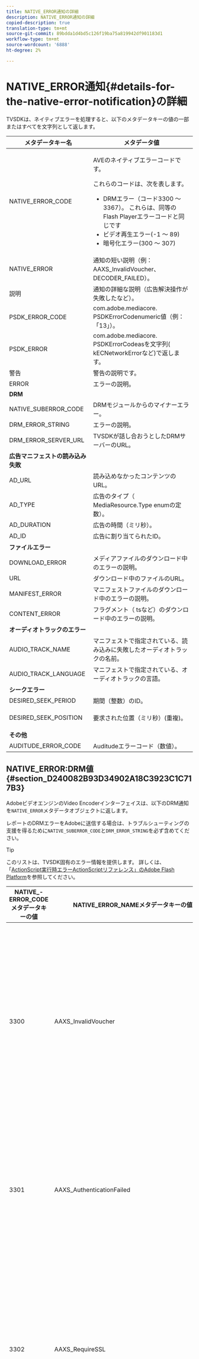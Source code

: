 ```yaml
---
title: NATIVE_ERROR通知の詳細
description: NATIVE_ERROR通知の詳細
copied-description: true
translation-type: tm+mt
source-git-commit: 89bdda1d4bd5c126f19ba75a819942df901183d1
workflow-type: tm+mt
source-wordcount: '6888'
ht-degree: 2%

---
```



# NATIVE_ERROR通知{#details-for-the-native-error-notification}の詳細

TVSDKは、ネイティブエラーを処理すると、以下のメタデータキーの値の一部またはすべてを文字列として返します。

<table id="table_7F713B7A56024D8DA3C84E449D09CC91"> 
 <thead> 
  <tr> 
   <th colname="col1" class="entry"> メタデータキー名 </th> 
   <th colname="col2" class="entry"> メタデータ値 </th> 
  </tr> 
 </thead>
 <tbody> 
  <tr> 
   <td colname="col1"><span class="codeph"> NATIVE_ERROR_CODE</span> </td> 
   <td colname="col2"> <p>AVEのネイティブエラーコードです。 </p> <p>これらのコードは、次を表します。 
     <ul id="ul_1F33D523DDFE4CE8B4F0DC279FF7E4F8"> 
      <li id="li_07A2D9BEE6364935A61EF3BD4AB6DE27">DRMエラー（コード3300 ～ 3367）。 これらは、同等のFlash Playerエラーコードと同じです </li> 
      <li id="li_433BA22DE3504AEEB623598BB4F939FA">ビデオ再生エラー(-1 ～ 89) </li> 
      <li id="li_B347CB151DB94DE0A1DDEB1B33D2DABA">暗号化エラー(300 ～ 307) </li> 
     </ul> </p> </td> 
  </tr> 
  <tr> 
   <td colname="col1"><span class="codeph"> NATIVE_ERROR</span> </td> 
   <td colname="col2">通知の短い説明（例：<span class="codeph"> AAXS_InvalidVoucher</span>、<span class="codeph"> DECODER_FAILED</span>）。 </td> 
  </tr> 
  <tr> 
   <td colname="col1"><span class="codeph"> 説明</span> </td> 
   <td colname="col2"> 通知の詳細な説明（広告解決操作が失敗したなど）。 </td> 
  </tr> 
  <tr> 
   <td colname="col1"><span class="codeph"> PSDK_ERROR_CODE</span> </td> 
   <td colname="col2"><span class="codeph"> com.adobe.mediacore.</span> PSDKErrorCodenumeric値（例：「13」）。 </td> 
  </tr> 
  <tr> 
   <td colname="col1"><span class="codeph"> PSDK_ERROR</span> </td> 
   <td colname="col2"><span class="codeph"> com.adobe.mediacore.</span> PSDKErrorCodeasを文字列( <span class="codeph"> kECNetworkError</span>など)で返します。 </td> 
  </tr> 
  <tr> 
   <td colname="col1"><span class="codeph"> 警告</span> </td> 
   <td colname="col2"> 警告の説明です。 </td> 
  </tr> 
  <tr> 
   <td colname="col1"><span class="codeph"> ERROR</span> </td> 
   <td colname="col2"> エラーの説明。 </td> 
  </tr> 
  <tr> 
   <td colname="col1"><b>DRM</b> </td> 
   <td colname="col2"></td> 
  </tr> 
  <tr> 
   <td colname="col1"><span class="codeph"> NATIVE_SUBERROR_CODE</span> </td> 
   <td colname="col2"> DRMモジュールからのマイナーエラー。 </td> 
  </tr> 
  <tr> 
   <td colname="col1"><span class="codeph"> DRM_ERROR_STRING</span> </td> 
   <td colname="col2"> エラーの説明。 </td> 
  </tr> 
  <tr> 
   <td colname="col1"><span class="codeph"> DRM_ERROR_SERVER_URL</span> </td> 
   <td colname="col2"> TVSDKが話し合おうとしたDRMサーバーのURL。 </td> 
  </tr> 
  <tr> 
   <td colname="col1"><b>広告マニフェストの読み込み失敗</b> </td> 
   <td colname="col2"></td> 
  </tr> 
  <tr> 
   <td colname="col1"><span class="codeph"> AD_URL</span> </td> 
   <td colname="col2"> 読み込めなかったコンテンツのURL。 </td> 
  </tr> 
  <tr> 
   <td colname="col1"><span class="codeph"> AD_TYPE</span> </td> 
   <td colname="col2">広告のタイプ（<span class="codeph"> MediaResource.Type</span> enumの定数）。 </td> 
  </tr> 
  <tr> 
   <td colname="col1"><span class="codeph"> AD_DURATION</span> </td> 
   <td colname="col2"> 広告の時間（ミリ秒）。 </td> 
  </tr> 
  <tr> 
   <td colname="col1"><span class="codeph"> AD_ID</span> </td> 
   <td colname="col2"> 広告に割り当てられたID。 </td> 
  </tr> 
  <tr> 
   <td colname="col1"><b>ファイルエラー</b> </td> 
   <td colname="col2"></td> 
  </tr> 
  <tr> 
   <td colname="col1"><span class="codeph"> DOWNLOAD_ERROR</span> </td> 
   <td colname="col2"> メディアファイルのダウンロード中のエラーの説明。 </td> 
  </tr> 
  <tr> 
   <td colname="col1"><span class="codeph"> URL</span> </td> 
   <td colname="col2"> ダウンロード中のファイルのURL。 </td> 
  </tr> 
  <tr> 
   <td colname="col1"><span class="codeph"> MANIFEST_ERROR</span> </td> 
   <td colname="col2"> マニフェストファイルのダウンロード中のエラーの説明。 </td> 
  </tr> 
  <tr> 
   <td colname="col1"><span class="codeph"> CONTENT_ERROR</span> </td> 
   <td colname="col2">フラグメント（<span class="codeph"> ts</span>など）のダウンロード中のエラーの説明。 </td> 
  </tr> 
  <tr> 
   <td colname="col1"><b>オーディオトラックのエラー</b> </td> 
   <td colname="col2"></td> 
  </tr> 
  <tr> 
   <td colname="col1"><span class="codeph"> AUDIO_TRACK_NAME</span> </td> 
   <td colname="col2"> マニフェストで指定されている、読み込みに失敗したオーディオトラックの名前。 </td> 
  </tr> 
  <tr> 
   <td colname="col1"><span class="codeph"> AUDIO_TRACK_LANGUAGE</span> </td> 
   <td colname="col2"> マニフェストで指定されている、オーディオトラックの言語。 </td> 
  </tr> 
  <tr> 
   <td colname="col1"><b>シークエラー</b> </td> 
   <td colname="col2"></td> 
  </tr> 
  <tr> 
   <td colname="col1"><span class="codeph"> DESIRED_SEEK_PERIOD</span> </td> 
   <td colname="col2"> 期間（整数）のID。 </td> 
  </tr> 
  <tr> 
   <td colname="col1"><span class="codeph"> DESIRED_SEEK_POSITION</span> </td> 
   <td colname="col2"> <p>要求された位置（ミリ秒）(重複)。 </p> </td> 
  </tr> 
  <tr> 
   <td colname="col1"><b>その他</b> </td> 
   <td colname="col2"></td> 
  </tr> 
  <tr> 
   <td colname="col1"><span class="codeph"> AUDITUDE_ERROR_CODE</span> </td> 
   <td colname="col2"> Auditudeエラーコード（数値）。 </td> 
  </tr> 
 </tbody> 
</table>

## NATIVE_ERROR:DRM値{#section_D240082B93D34902A18C3923C1C717B3}

AdobeビデオエンジンのVideo Encoderインターフェイスは、以下のDRM通知を`NATIVE_ERROR`メタデータオブジェクトに返します。

レポートのDRMエラーをAdobeに送信する場合は、トラブルシューティングの支援を得るために`NATIVE_SUBERROR_CODE`と`DRM_ERROR_STRING`を必ず含めてください。

>[!TIP]
>
>このリストは、TVSDK固有のエラー情報を提供します。 詳しくは、「[ActionScript実行時エラーActionScriptリファレンス」のAdobe Flash Platform](https://help.adobe.com/en_US/FlashPlatform/reference/actionscript/3/runtimeErrors.html#3300)を参照してください。

<table id="table_CD59A859865F4FFDBAA249C89C74770A"> 
 <thead> 
  <tr> 
   <th colname="col1" class="entry"> NATIVE_- ERROR_CODEメタデータキーの値 </th> 
   <th colname="col2" class="entry"> NATIVE_ERROR_NAMEメタデータキーの値 </th> 
   <th colname="col3" class="entry"> 意味 </th> 
  </tr>
 </thead>
 <tbody> 
  <tr> 
   <td colname="col1"> 3300 </td> 
   <td colname="col2"><span class="codeph"> AAXS_InvalidVoucher</span> </td> 
   <td colname="col3"> 
    <ul id="ul_516E4CB32D624B22892DDB9266CB04CA"> 
     <li id="li_348FC0F38B11417994119B61C9244076">ディストリビュータのソフトウェアが実行すべきこと： 
      <ul id="ul_7AFD45CF92454BA4927783FAA628FBC4"> 
       <li id="li_0D9CCE61612643648C12DCDDD252E52A">Google Chromeを使用していて、匿名モードで、Flash Playerのバージョンが11.6未満の場合は、このエラーが発生する可能性があります。 <p>プレイヤーはブラウザーのバージョン番号を確認し、匿名モードを終了するようにユーザーに勧めることをお勧めします。 </p> </li> 
       <li id="li_1DC6B755BD0840D48BEC92568FD330BA">ライセンスを再度要求します。 <p>リクエストが正常に完了した場合は、ログに記録したりエスカレーションを行ったりする必要はありません。 要求が失敗した場合は、エラーの原因となった内容を記録します。 <span class="codeph"> subErrorIdは、行</span> エラー（存在する場合）を含みます。 </p> </li> 
      </ul> </li> 
     <li id="li_060B5D60C9BB419CBFA7B062FBCF2632">ディストリビュータが行うべきこと： 
      <ul id="ul_FADB29DBF0DA4A0E8E54134AEB7DCD8A"> 
       <li id="li_FC5B1C04D21E4AECB0EBD9ADD3198504">Chrome以外のFlashーでバージョン11.6より前の再試行が発生した場合は、パッケージ化でエラーが発生した可能性があります。 </li> 
       <li id="li_A720ECE591254021879B335B81B1F76D">問題が特定のコンテンツに固有のものであるかどうかを確認し、再パッケージ化します。 </li> 
      </ul> </li> 
    </ul> </td> 
  </tr> 
  <tr> 
   <td colname="col1"> 3301 </td> 
   <td colname="col2"><span class="codeph"> AAXS_AuthenticationFailed</span> </td> 
   <td colname="col3"> <p>サーバーがクライアントを認証または承認できませんでした。 </p> 
    <ul id="ul_BE77AC1848FB4C09B6318359ACF1B8EE"> 
     <li id="li_6FB37D317D174E8488C5070D20CD241C">配布者のソフトウェアは、ユーザーの資格情報を再確立したり、ユーザーにコンテンツへのアクセスを取得させるために必要なアクションを実行する必要があります。 </li> 
     <li id="li_BE071D59805B42D38E3E7650BC936417">ディストリビュータは、ディストリビュータの承認と認証メカニズムが正しく動作していることを確認する必要があります。 <p>配布者が認証機能や認証機能の使用を計画していない場合は、問題のあるコンテンツのポリシーで認証が必要かどうかを確認し、ポリシーとライセンスの不一致の診断を参照してください。 </p> </li> 
    </ul> <p>このエラーコードについて詳しくは、<a href="https://forums.adobe.com/thread/1277149" format="https" scope="external"> DRMエラー3301の原因と解決</a>を参照してください。 </p> </td> 
  </tr> 
  <tr> 
   <td colname="col1"> 3302 </td> 
   <td colname="col2"><span class="codeph"> AAXS_RequireSSL</span> </td> 
   <td colname="col3"> <p>Access 4.0以降では、リモートキーURLがスキームとしてHTTPSを使用していない場合に、iOSでこのエラーがスローされます。 HTTPSが必要です。 </p> 
    <ul id="ul_3D47777BBCA14B67B107FBBE3E37E40C"> 
     <li id="li_7F7BBB27AE754CC39ABAAF9269739C49">ディストリビュータがAccess v4より古いバージョン、または4以上のバージョンを使用しているが、プラットフォームがiOSではない場合、ディストリビュータのソフトウェアはエラーをログに記録する必要があります。 <p>このエラーはiOSでのみスローされます。 </p> </li> 
     <li id="li_D83C427D2A0D47408F723EF7195070B6">ディストリビュータのソフトウェアがAdobeアクセスバージョン4以上で、プラットフォームがiOSの場合、ディストリビュータは、使用するリモートキーサーバのURLをHTTPSに変更する必要があります。 <p>HTTPのみを使用している場合は、ディストリビューターがHTTPSサーバーを設定する必要がある場合があります。 それ以外の場合は、配布者はログに記録された情報をAdobeに送信し、問題をエスカレーションする必要があります。 </p> </li> 
    </ul> </td> 
  </tr> 
  <tr> 
   <td colname="col1"> 3303 </td> 
   <td colname="col2"><span class="codeph"> AAXS_ContentExpired</span> </td> 
   <td colname="col3"> <p>表示中のコンテンツは、コンテンツプロバイダーによって設定されたルールに従って有効期限が切れています。 subErrorIdには、クライアント固有のエラーまたは行エラーが含まれます。 </p> <p> 
     <ul id="ul_1E4B3B8AE87A4E79997553BB2A0E52B9"> 
      <li id="li_EE3F2EEBF73743B9A38E4FCB7531E275">ディストリビュータのソフトウェアは、新しい期限切れでないライセンスが使用可能かどうかを判断するために、サーバからライセンスを1回再取得しようとします。 <p>使用可能なライセンスがない場合、またはライセンスの有効期限が切れた場合は、新しいライセンスを取得するか、コンテンツを視聴できないことをユーザーに通知します。有効期限が切れたポリシーでコンテンツがパッケージ化された場合は、<span class="codeph"> PolicyEvaluationException</span>が記録されます。 サーバーのログファイルを確認してください。 </p> <p>可能であれば、パッケージ化の際に使用したポリシーを確認して、有効期限が切れているかどうかを確認する必要があります。 Javaコマンドラインツールは次のとおりです。 
        <code>
         java&nbsp;-jar&nbsp;libs/AdobePolicyManager.jar&nbsp;&nbsp;&nbsp;detail&nbsp;demo.pol
        </code> </p> </li> 
      <li id="li_50DBE680D8F04E7DA3E29C65A93188E7">ディストリビュータは、ライセンスの有効期限が意図したとおりに設定されているかどうかを確認する必要があります。 </li> 
     </ul> </p> <p>このエラーコードについて詳しくは、「ライブストリームを使用するAMS/FMSでの<a href="https://forums.adobe.com/thread/1300813" format="https" scope="external"> 3303 (Content Expired)」を参照してください。</a> </p> </td> 
  </tr> 
  <tr> 
   <td colname="col1"> 3304 </td> 
   <td colname="col2"><span class="codeph"> AAXS_AuthorizationFailed</span> </td> 
   <td colname="col3">このエラーコードについて詳しくは、<a href="https://forums.adobe.com/thread/1277149" format="https" scope="external"> DRMエラー3301の原因と解決</a>を参照してください。 </td> 
  </tr> 
  <tr> 
   <td colname="col1"> 3305 </td> 
   <td colname="col2"><span class="codeph"> AAXS_ServerConnectionFailed</span> </td> 
   <td colname="col3"> <p>ネットワークの遅延またはクライアントがオフラインのため、ライセンスサーバーまたはドメインサーバーへの接続がタイムアウトしました。 通常、subErrorIdにはHTTPリターンコードが含まれます。 </p> 
    <ul id="ul_938C7D8F07F64B4FA71A09DDF37E2E64"> 
     <li id="li_6648EA0049094E369BD9AE9CCA6B148D">ディストリビュータのソフトウェアは、既知の正常なサーバへのネットワーク接続を試みる必要があります。 <p>試行が失敗した場合は、ネットワークに再接続するようにユーザーに促します。 試行が成功した場合は、ログに記録します。 </p> </li> 
     <li id="li_2ECA2C04BA08449DA3AD79A52EFAA229">ディストリビュータは、使用中のライセンスサーバーとドメインサーバーがオンラインで、クライアントのネットワークから見えることを確認する必要があります。 </li> 
    </ul> <p>このエラーコードについて詳しくは、<a href="https://forums.adobe.com/thread/1284947" format="https" scope="external"> DRM 3305 [ServerConnectionFailed] causes and resolution</a>を参照してください。 </p> </td> 
  </tr> 
  <tr> 
   <td colname="col1"> 3306 </td> 
   <td colname="col2"><span class="codeph"> AAXS_ClientUpdateRequire</span> </td> 
   <td colname="col3"> 新しいバージョンのAndroid向けTVSDKを使用します。 <p>現在のクライアントは要求された操作を完了できませんが、更新されたクライアントは要求を完了できる可能性があります。 </p> <p>これには、次のような原因が考えられます。 
     <ul id="ul_2EC4D42D5273439FA1AFDA1A2578B3D6"> 
      <li id="li_FCA926F5FAED4E7190BE855545AB6ACF">このクライアントで使用できない共有ドメインが使用されました。 Chromeで再生が動作する場合はこのような状況が発生する可能性がありますが、他のブラウザーでは動作しない場合と、他のブラウザーで再生が動作する場合は同じ状況が発生します。 <p> <p>ヒント：Chromeでは、他のブラウザーとは異なるPHDS/PHLSキーが使用されます。 詳しくは、<a href="https://adobeprimetime.zendesk.com/agent/tickets/2891" format="https" scope="external"> https://adobeprimetime.zendesk.com/agent/tickets/2891</a>を参照してください。 </p> </p> </li> 
      <li id="li_3B633FB699234DCEA136E9BE3CC3386D">5.0より前のバージョンのiOSで実行している場合、アプリケーションが複数のDRMSessionを追加しようとしています。 </li> 
      <li id="li_F7ED993AF0B941A7A27216B4D587A999">バージョン2のみがサポートされている場合、メタデータのバージョンは3以上です。 </li> 
     </ul> </p> 
    <ul id="ul_EE4AE6AD4F1745A5B5623E53B599DB62"> 
     <li id="li_7A83869D4262443DA35FA1DF8D3097DD">ディストリビュータのソフトウェアは、ユーザーに警告を出し、操作を中止する必要があります。 <p>ソフトウェアでアップグレードが利用可能かどうかを判断する方法がある場合は、プラットフォームに適した方法でそのアップグレードにユーザーを誘導します。 </p> </li> 
     <li id="li_AF9C2711FDE54DA196EB9D2864632000">共有ドメインが原因で問題が発生した場合、ディストリビュータは、更新されたランタイムまたはライブラリについてAdobeと確認する必要があります。 <p>Flashランタイムの場合、ディストリビューターは、アプリケーション内で直接アップグレードを強制できます。 ライブラリの場合、ディストリビューターは、更新されたライブラリを取得し、アプリケーションを再構築してユーザーに展開する必要があります。 </p> <p>複数のDRMSessionが原因で問題が発生した場合、ディストリビューターは、複数のDRMSessionを追加する前に、iOSのバージョン番号を確認するようにアプリケーションを更新する必要があります。 また、iOS v5以降にアプリケーションの配布を制限することもできます。 </p> <p>メタデータのバージョンがバージョン2よりも高いことが原因で問題が発生した場合は、メタデータが破損している可能性があります。 メタデータを再構築し、結果を調べることができます。 引き続き問題が表示される場合は、問題をログに記録し、Adobeにエスカレーションします。 </p> </li> 
    </ul> <p>このエラーコードの詳細については、<a href="https://forums.adobe.com/thread/1266675" format="https" scope="external"> 「3306 DRMErrorEventエラーコードを修正する方法</a>」を参照してください。 </p> </td> 
  </tr> 
  <tr> 
   <td colname="col1"> 3307 </td> 
   <td colname="col2"><span class="codeph"> AAXS_InternalFailure</span> </td> 
   <td colname="col3"> <p>これは通常、Adobeアクセスコードのバグを表し、以下のような既知のバグがない限り予期しないものです。 subErrorIdには、クライアント固有のエラーまたは行エラーが含まれます。 </p> 
    <ul id="ul_79F4A9655A2148519B1E9509C41F78C3"> 
     <li id="li_0E093AB4D6BD489B852279E6C1525A15">ブラウザーがWindows版Chromeで、Flashーのバージョンが11.6（SWFバージョン19以降）の場合、配布者のソフトウェアでは、ユーザーが情報バー上で<span class="uicontrol">拒否</span>を押したと想定し、3368と同じ扱いを行う必要があります。 </li> 
     <li id="li_0215D1089B344861A2C0A73E1067CFEF">ブラウザーがChromeでない場合やFlashーのバージョンが11.6でない場合、3307が発生した場合は、ディストリビューターはAdobeにエスカレーションする必要があります。 </li> 
    </ul> <p>重要：<span class="codeph"> 3307:1107296344 (FailedToGetBrokerHandle)</span>は、Chromeブラウザーのバージョン24 ～ 28で発生する可能性があります。 </p> </td> 
  </tr> 
  <tr> 
   <td colname="col1"> 3308 </td> 
   <td colname="col2"><span class="codeph"> AAXS_WrongLicenseKey</span> </td> 
   <td colname="col3"> <p>このエラーは、使用中のライセンスに、コンテンツの復号化に使用する誤ったキーが含まれている場合にスローされます。 subErrorIdには、クライアント固有のエラーまたは行エラーが含まれます。 </p> <p>このバグを生成する方法は2つしかないようです。 
     <ul id="ul_1C955BD74C7843809D1B5A0CDCA5ED7B"> 
      <li id="li_18F0A7FDA6584887AD9DB3EDE54080D8">お客様は、ライセンス生成用の標準Adobeツール（例えば、ライセンサーサーバーのJavaフレームワーク）を変更しました。 <p>この場合、ライセンスに不正なキーが含まれているので、どのコンテンツにも対応していない可能性があります。 </p> </li> 
      <li id="li_21D04ED1F1FA464785BC297D385766FF">お客様が、同じライセンスIDを持つ複数のライセンスを発行しました。 <p>この場合、クライアント上で使用可能な複数のライセンスがコンテンツのメタデータと一致し、Accessコードで誤ったライセンスが使用用に選択されています。 </p> </li> 
     </ul> </p> 
    <ul id="ul_64AEE62BE36946F290067CF475A36ECA"> 
     <li id="li_9EEB2B11A4DA41E78C5840D8FAA81F0D">ディストリビュータのソフトウェアは、サーバからライセンスを再取得しようとします。 
      <ul id="ul_ACADC5518B054D0A853AEED2B675DB23"> 
       <li id="li_394835C8731048A5BF7D9370AC12448C">使用可能なライセンスがない場合やライセンスの有効期限が切れている場合は、ユーザーが新しいライセンスを取得できるようにワークフローを提供するか、コンテンツを視聴できないことをユーザーに通知して問題をログに記録します。 </li> 
       <li id="li_3FE50518BE53405F9563FA620F7EAD5F">これが（AIRの）ドメインバウンドコンテンツの場合は、ユーザーがドメインに参加する手段を提供します。 </li> 
      </ul> </li> 
     <li id="li_C80B353C1AEA4E9398241420CB491E84">ディストリビュータは、次の条件を満たす必要があります。 
      <ul id="ul_B5C50009374C4EED9B2B050B48F5F0F6"> 
       <li id="li_D5E6B760E0BC4B5C949ED1544B398838">Access License Serverのライセンス発行部分がカスタマイズされていないことを確認します。 </li> 
       <li id="li_AA8F4E4B6DDD40BA8807C0920A92186B">すべてのライセンスに対して一意のライセンスIDが発行されていることを確認します。 </li> 
       <li id="li_A2C53FE779AC4FDDB65E00A2C4F43EC4">Adobeを含む問題の承認申請を行います。 </li> 
      </ul> </li> 
    </ul> </td> 
  </tr> 
  <tr> 
   <td colname="col1"> 3309 </td> 
   <td colname="col2"><span class="codeph"> AAXS_CorruptedAdditionalHeader  </span> </td> 
   <td colname="col3"> <p>これは、ヘッダーが65536バイトを超える場合に発生します。 </p> 
    <ul id="ul_82C0F688519B4F43A764D59A891F1903"> 
     <li id="li_E66AC9149A0649E88A79C5289C12C395">ディストリビューターのソフトウェアは、エラーの原因となったコンテンツの部分をログに記録する必要があります。 </li> 
     <li id="li_1C5916A33E7B4DC9968105B9BD20A727">配布者は、エラーが特定のコンテンツで再現できることを確認する必要があります。 壊れたコンテンツを再パッケージ化します。 </li> 
    </ul> </td> 
  </tr> 
  <tr> 
   <td colname="col1"> 3310 </td> 
   <td colname="col2"><span class="codeph"> AAXS_AppIDMismatch  </span> </td> 
   <td colname="col3">Androidアプリケーションが、使用中のAndroidアプリケーションと一致しません。 <p>正しいAIRアプリケーションまたはFlashSWFが使用されていません。 </p> </td> 
  </tr> 
  <tr> 
   <td colname="col1"> 3311 </td> 
   <td colname="col2"><span class="codeph"> AAXS_AppVersionMismatch  </span> </td> 
   <td colname="col3"> 使用中ではありません。 この問題は、AIRのバージョン1.xスタックでも引き続き発生する可能性があります。 </td> 
  </tr> 
  <tr> 
   <td colname="col1"> 3312 </td> 
   <td colname="col2"><span class="codeph"> AAXS_LicenseIntegrity  </span> </td> 
   <td colname="col3"> この問題を修正するには、サーバーからライセンスを再度ダウンロードします。 </td> 
  </tr> 
  <tr> 
   <td colname="col1"> 3313 </td> 
   <td colname="col2"><span class="codeph"> AAXS_WriteMicrosafeFailed  </span> </td> 
   <td colname="col3"> <p>この問題は、システムがファイルシステムに書き込めない場合に発生します。 <span class="codeph"> subErrorIdには、クライアント固有のエラーまたは行エラーが含まれます。</span>  </p> <p>Microsoft Windowsでは、暗号化されたコンテンツにlicenseIDまたはpolicyIDが長すぎる場合、Active XまたはNPAPIプラグフラッシュプレーヤーによってエラー3313が発生する可能性があります。 これは、Windowsでのパスの長さの最大値が原因です。 （Pepperプラグインにはこの問題はありません）。 </p> <p>「ワトソン3549660」を参照してください。 </p> 
    <ul id="ul_DFD527D1E1224A439766DF7BED878E3B"> 
     <li id="li_FAF8FD98A4E8478CA7A92F770676ADFC">ディストリビュータのソフトウェアは、ユーザー・ディレクトリがロックされていないか、またはフル・ボリュームまたはロックされているボリューム上にないかを確認するように要求する必要があります。 </li> 
     <li id="li_6D1136EA750A459BBECEEE5F73F527BB">ディストリビュータがFlashではなくAIRを使用している場合は、パスの長さの制限が原因の可能性があります。 <p>配布者は、AIRアプリケーションの名前を妥当な名前に短縮する必要があります。 また、<span class="codeph"> licenseID</span>と<span class="codeph"> policyID</span>を短くして、コンテンツを再公開します。 </p> </li> 
    </ul> </td> 
  </tr> 
  <tr> 
   <td colname="col1"> 3314 </td> 
   <td colname="col2"><span class="codeph"> AAXS_CorruptedDRMMetadata  </span> </td> 
   <td colname="col3"> <p>このエラーは、多くの場合、コンテンツがテストPKI証明書でパッケージ化され、プレイヤーが実稼働用PKIで構築されているか、その逆であることを示します。 subErrorIdには、クライアント固有のエラーまたは行エラーが含まれます。 </p> 
    <ul id="ul_A122EF304CAF48A8B4DA1E3F4413E29B"> 
     <li id="li_A9A1A5B23E884C22A71E2DE7535FEB3B">ディストリビューターのソフトウェアは、エラーの原因となったコンテンツの部分をログに記録する必要があります。 </li> 
     <li id="li_7AD7F13A4B1B4998A7E49664E7645815">配布者は、エラーが特定のコンテンツで再現できることを確認する必要があります。 <p>破損したコンテンツを再パッケージ化する必要がある場合があります。 </p> </li> 
    </ul> </td> 
  </tr> 
  <tr> 
   <td colname="col1"> 3315 </td> 
   <td colname="col2"><span class="codeph"> AAXS_PermissionDenied  </span> </td> 
   <td colname="col3"> <p>3305を意図した場合にこのエラーコードがスローされる既知のバグがあります。 詳しくは、<a href="https://forums.adobe.com/thread/1284947" format="https" scope="external"> DRM 3305 [ServerConnectionFailed] causes and resolution</a>を参照してください。 </p> <p>AIRによって読み込まれたリモートSWFは、Flash Access機能にアクセスできません。 このエラーコードは、ネットワークアクセス中にセキュリティエラーが発生した場合にもスローされます。 例えば、crossdomain.xmlを使用して接続するクライアントが宛先サーバーにない、またはcrossdomain.xmlに到達できないなどです。 </p> <p>詳しくは、<a href="https://forums.adobe.com/thread/1266592" format="https" scope="external"> DRMエラー3315考えられる根本原因と解決</a>を参照してください。 </p> </td> 
  </tr> 
  <tr> 
   <td colname="col1"> 3316 </td> 
   <td colname="col2"><span class="codeph"> AAXS_NOTUSED_MOVED  </span> </td> 
   <td colname="col3"> 以前は<span class="codeph"> ADOBECPSHIM_MinorErr_MissingAdobeCPModule</span>でした。 Flashエラーコードと競合するため、3344に移動されました。 </td> 
  </tr> 
  <tr> 
   <td colname="col1"> 3317 </td> 
   <td colname="col2"><span class="codeph"> AAXS_LoadAdobeCPFailed  </span> </td> 
   <td colname="col3"> <p>重要： これはまれなエラーで、通常は実稼働環境では発生しません。 </p> <p>エラーが発生した場合は、次のいずれかを実行できます。 
     <ul id="ul_BC435E61623444BB98A86216531DC892"> 
      <li id="li_FA433D0758B642D2AFDCF04906B3FE18">AIRを使用している場合は、再インストールします。 </li> 
      <li id="li_F08D9AAFF46244F8842DEE5FD9CBBE0A">Flash Playerを使用している場合は、<span class="codeph"> AdobeCP</span>モジュールを再度ダウンロードします。 </li> 
     </ul> </p> </td> 
  </tr> 
  <tr> 
   <td colname="col1"> 3318 </td> 
   <td colname="col2"><span class="codeph"> AAXS_IncompatibleAdobeCPVersion  </span> </td> 
   <td colname="col3"> Androidは該当しません。 </td> 
  </tr> 
  <tr> 
   <td colname="col1"> 3319 </td> 
   <td colname="col2"><span class="codeph"> AAXS_MissingAdobeCPGetAPI  </span> </td> 
   <td colname="col3"> Androidは該当しません。 </td> 
  </tr> 
  <tr> 
   <td colname="col1"> 3320 </td> 
   <td colname="col2"><span class="codeph"> AAXS_HostAuthenticateFailed  </span> </td> 
   <td colname="col3"> Androidは該当しません。 </td> 
  </tr> 
  <tr> 
   <td colname="col1"> 3321 </td> 
   <td colname="col2"><span class="codeph"> AAXS_I15nFailed  </span> </td> 
   <td colname="col3"> <p>キーを使用したクライアントのプロビジョニング処理に失敗しました。 subErrorIdには、クライアント固有、サーバー固有、または行エラーが含まれます。 </p> 
    <ul id="ul_98D919B9060A441AACB6106F6D8E8DA7"> 
     <li id="li_DCAB00A8AC4A426CBBD377374B3F71AE">ディストリビュータのソフトウェアは、少なくとも1回は操作を再試行する必要があります。 <p>WindowsでGoogle Chromeを使用している場合は、サンドボックス内にないプラグインへのアクセスを許可する方法について説明します。 詳しくは、「<a href="https://helpx.adobe.com/adobe-access/kb/error-3321.html" format="html" scope="external"> Google Chromeのunsandboxへのアクセスが拒否されました</a>」を参照してください。 </p> </li> 
     <li id="li_7FB7681FE32D444BB1BDBA3E5953A2C3">ディストリビュータは、次のいずれかのタスクを完了する必要があります。 
      <ul id="ul_486B64F187C44AE3B4775953A6142836"> 
       <li id="li_095B1D4CD051427CB2BFA7082B454056">エラーが複数のプラットフォームで一貫している場合は、Adobeと共に問題をエスカレーションする必要があります。 </li> 
       <li id="li_0C6EB7B912FA41E59657216498DA3515">Windows上のChromeにエラーが限定されている場合は、セキュリティで保護されていないプラグインへのアクセスを許可するようユーザーに指示します。 </li> 
      </ul> <p>配布者はSWFをバージョン19以降に更新する必要があります。Chrome固有の3321エラーが発生すると、3368エラーが発生します。 エラー3368は、ディストリビュータのソフトウェアによってより具体的に処理される可能性があります。 この変更は、Chrome Stableチャネルバージョン26.0.1410.43で導入されました。 </p> <p>ヒント：エラー<span class="codeph"> 3321:1090519056</span>は、Flash Playerバージョン11.1 ～ 11.6で発生する可能性があります。最新のFlash Playerバージョンにアップグレードすることをお勧めします。 </p> </li> 
    </ul> <p>詳しくは、<a href="https://forums.adobe.com/thread/1277138" format="https" scope="external"> DRMエラー3321原因と解決</a>を参照してください。 </p> </td> 
  </tr> 
  <tr> 
   <td colname="col1"><b>グローバルストアの破損エラー</b> </td> 
   <td colname="col2"> </td>
   <td colname="col3"> </td>
  </tr> 
  <tr> 
   <td colname="col1"> 3322 </td> 
   <td colname="col2"><span class="codeph"> AAXS_DeviceBindingFailed  </span> </td> 
   <td colname="col3"> <p>デバイスが、初期化時に存在した構成と一致していないようです。 subErrorIdには、クライアント固有または行エラーが含まれます。 </p> <p>ディストリビュータのソフトウェアは、次のタスクのいずれかを完了する必要があります。 
     <ul id="ul_444401051A2E407B95BC44491E9BB71C"> 
      <li id="li_93493EA05DB44CB1AEC368663F1ABA8D"> <p>デバイスがFlash Playerを使用せず、AIR、iOSなどを使用している場合は、<span class="codeph"> DRMManager.resetDRMVouchers()</span>を呼び出します。 </p> <p>この問題が開発段階のiOSで発生する場合は、開発者に、サードパーティ製のプレリリース配布システム（HockeyAppなど）からダウンロードしたビルドとXcodeからローカルビルドを切り替えた場合に、この問題が発生するかどうかを確認してください。 HockeyAppから配布されたビルドとXcodeからのビルドを切り替えた場合、以前のインストールの属性が完全に上書きされるわけではありません。 この状況では、3322エラーがトリガーする可能性があります。 </p> <p>この問題を解決するには、開発者は新しいビルドをインストールする前に、デバイスから古いビルドを削除する必要があります。 </p> </li> 
      <li id="li_A5C9633F11584C788A2D9A23CC18FA6D">Flash Playerを使用していて、3322または3346のエラーコードで使用できない場合は、Adobeの説明を参照して、<a href="https://forums.adobe.com/message/5535907#5535907" format="https" scope="external"> DRM Error 3322/3346/3368 on Chrome (Info-Bar Problems)</a>. </li> 
     </ul> </p> <p>このエラーは頻繁に発生するとは想定されていません。 ローミングプロファイルを使用する企業環境では、ユーザがDRMで保護されたコンテンツを表示している場合、ユーザが別のマシンからログインするとエラー3322が発生する可能性が高くなります。 可能な場合、ディストリビュータは、この情報をユーザから取得しようとします。 </p> <p>エラーが頻繁に発生する場合は、Adobeにエスカレーションします。 ライセンスストアをリセットした場合に問題が解決したかどうかをAdobeに通知し、エラーが発生しているブラウザをAdobeに通知する必要があります。 </p> <p>詳しくは、次の記事を参照してください。 
     <ul id="ul_C468409D1EA046178CA7F54DCDCB84EA"> 
      <li id="li_20C8CA3853574CE486F21E7A3667DAB9"><a href="https://forums.adobe.com/message/5520902" format="https" scope="external"> https://forums.adobe.com/message/5520902</a> </li> 
      <li id="li_6E6F1BD6FE7843449B3E2F06F342EFF7"><a href="https://forums.adobe.com/message/5535911" format="https" scope="external"> https://forums.adobe.com/message/5535911</a> </li> 
      <li id="li_2BE40E513A0C4BAD900C7B69FEF5D690"><a href="https://forums.adobe.com/message/5748618" format="https" scope="external"> https://forums.adobe.com/message/5748618</a> </li> 
      <li id="li_9C2BD122E3874E2893DD43E082A877E0"><a href="https://forums.adobe.com/message/6061165" format="https" scope="external"> https://forums.adobe.com/message/6061165</a> </li> 
     </ul> </p> </td> 
  </tr> 
  <tr> 
   <td colname="col1"> 3323 </td> 
   <td colname="col2"><span class="codeph"> AAXS_CorruptGlobalStateStore  </span> </td> 
   <td colname="col3"> <p>DRMクライアントが使用するファイルが予期せず変更されました。 subErrorIdには、クライアント固有または行エラーが含まれます。 </p> 
    <ul id="ul_96EA771046CA4B2B9FAE24D493F43FF2"> 
     <li id="li_D2693CD8EFEF46108828BA17E3F54FF6">ディストリビュータのソフトウェアは、3322と同じ方法でユーザをリセットするように指示する必要があります。 </li> 
     <li id="li_0149B82436B64E28AC2B8C9B0EB09898">GlobalStoreが、ユーザーベースのハードドライブの予想される故障率を超える速度で失敗する場合は、問題をAdobeにエスカレートします。 </li> 
    </ul> </td> 
  </tr> 
  <tr> 
   <td colname="col1"> 3324 </td> 
   <td colname="col2"><span class="codeph"> AAXS_MachineTokenInvalid  </span> </td> 
   <td colname="col3"> このアプリケーションのDRMローカルストレージをリセットします。 DRMManager.resetDRMを呼び出します。 <p>ライセンスサーバーが証明書失効リスト(CRL)サーバーに接続してCRLファイルを更新できない場合や、クライアントコンピューターがライセンスサーバーによって失効されたライセンス/認証を要求している場合があります。 </p> <p>サーバーログでは、エラーコード111がMachineTokenInvalidです。 ただし、クライアントレベルでは、エラーコード111はエラーコード3324に変換される。 </p> <p>DRMライセンスサーバーの管理者は、お客様のライセンスサーバーがAdobeCRLファイルを取得できたかどうかを確認する必要があります。 お客様がTomcatを使用している場合は、<span class="filepath"> tomcat/temp/</span>ディレクトリを調べて、4つのCRLファイルがあるかどうかを確認できます。 </p> 
    <ul id="ul_23B7F1A104AF49E79EA87DB8E15E337E"> 
     <li id="li_855D87F251184FE688A8D5FA0F6C9EF5">ファイルがこのディレクトリにある場合は、WindowsエクスプローラーおよびCRLビューアアプリケーションで重複キーを押しながらファイルをクリックし、いずれかのファイルの有効期限が切れているかどうかを確認します。 </li> 
     <li id="li_58EC4EDA2B5146188A0FF7B33C91E2FD">tomcat/temp/にファイルがない場合、このライセンスサーバーは、ファイアウォール/ルーティングの問題により、AdobeCRLサーバーに到達できなかったと考えられます。 </li> 
    </ul> <p>詳しくは、<a href="https://helpx.adobe.com/content/dam/help/en/primetime/drm/drm_secure_deployment_guidelines.pdf" format="http" scope="external">ファイアウォール規則</a>を参照してください。 </p> <p>CRLファイルが使用できない場合、または有効期限が切れている場合は、ライセンスサーバーに接続できるかどうかを確認する必要があります。 お客様のライセンスサーバーでネットワークスニファーを開き、サーバーを再起動し、クライアントにサーバーからのライセンスの要求を試みさせます。 ネットワークトラフィックを観察して、次のURLエンドポイントへの呼び出しが成功したかどうかを確認できます。 <p>ヒント： また、次のCRL URLをブラウザーに入力して、各ファイルを手動でダウンロードできるかどうかを確認することもできます。 </p> 
     <ul id="ul_9B65C7ABBDEC4AC9BF3755FFD3587971"> 
      <li id="li_6867A9050E8D421C9138AC853D1784C9"><a href="https://crl2.adobe.com/Adobe/FlashAccessIndividualizationCA.crl" format="http" scope="external"> crl2.adobe.com/Adobe/FlashAccessIndividualizationCA.crl</a> </li> 
      <li id="li_6431689260554EAFAFDA2EC31798DCB5"><a href="https://crl2.adobe.com/Adobe/FlashAccessIntermediateCA.crl" format="http" scope="external"> crl2.adobe.com/Adobe/FlashAccessIntermediateCA.crl</a> </li> 
      <li id="li_2939674D0F854ADEB67E45FD216288A2"><a href="https://crl2.adobe.com/Adobe/FlashAccessRootCA.crl" format="http" scope="external"> crl2.adobe.com/Adobe/FlashAccessRootCA.crl</a> </li> 
      <li id="li_96386E00BE9D4CB99D100057A5F7C6DD">crl3.adobe.com/AdobeSystemsIncorporated FlashAccessRuntime/LatestCRL.crl</li> 
     </ul> </p> <p>ファイアウォール規則が開いていて、現在の3324エラーがない場合は、一時的なネットワークの問題が発生した可能性があります。 お客様のサーバーログ（おそらく<span class="codeph"> /tomcat/logs/</span>ディレクトリにある）を調べ、ライセンスサーバーが証明書失効リストを取得しようとしたときにエラーが発生したかどうかを確認します。 <p>重要： CRLファイルを更新する際に、大量のクライアント数（またはバースト）がネットワークの一時的な問題として3324エラーを報告した場合に、エラーが発生する場合があります。 ネットワークの問題が解決すると、3324問題も解決しました。 </p> </p> <p>CRLファイルの4つすべてが<span class="filepath"> tomcat/temp/</span>ディレクトリに存在し、クライアントで3324エラーコードが引き続き取得される場合は、CRLファイルへのファイルアクセスに問題がある可能性があります。 この問題を解決するには、ログを確認し、既存のCRLファイルを削除します。 </p> <p>サーバーの問題がない場合は、3322の説明に従って、ユーザーにリセットを促します。 </p> </td> 
  </tr> 
  <tr> 
   <td colname="col1"><b>サーバーストアの破損エラー</b> </td> 
   <td colname="col2"> </td>
   <td colname="col3"> </td>
  </tr> 
  <tr> 
   <td colname="col1"> 3325 </td> 
   <td colname="col2"><span class="codeph"> AAXS_CorruptServerStateStore  </span> </td> 
   <td colname="col3"> <p>DRMクライアントが使用するファイルが予期せず変更されました。 <span class="codeph"> subErrorIdには、クライアント固有のエラーまたは行エラーが含まれます。</span>  </p> 
    <ul id="ul_860D2402DA61460AB0D938F1116F6D64"> 
     <li id="li_CF368C43452B4265B62ADA3E223894BA">ディストリビューターのソフトウェアは、AdobeCPが問題のあるサーバーストアを内部的に削除したので、操作を再試行する必要があります。その場合、再試行は成功します。 再試行が失敗した場合は、問題をログに記録します。 </li> 
     <li id="li_51A5803A1F754970BB4EBD6494F5DC96">再試行が、ユーザーベースのハードドライブの予想される障害率を超える速度で障害が発生した場合は、Adobeに問題をエスカレートします。 </li> 
    </ul> </td> 
  </tr> 
  <tr> 
   <td colname="col1"> 3326 </td> 
   <td colname="col2"><span class="codeph"> AAXS_StoreTamperingDetected  </span> </td> 
   <td colname="col3"> <span class="codeph"> DRMManager.resetDRM</span>を呼び出します。 <p>ライセンスストアは改ざんされているか破損しているため、使用できなくなりました。 </p> <p>ディストリビュータのソフトウェアは、3322で説明されているのと同じ方法でユーザをリセットするように指示する必要があります。 </p> </td> 
  </tr> 
  <tr> 
   <td colname="col1"> 3327 </td> 
   <td colname="col2"><span class="codeph"> AAXS_ClockTamperingDetected  </span> </td> 
   <td colname="col3"> クロックを修正するか、または<span class="codeph"> Authn/Lic/Domain</span>ライセンスを再取得します。 </td> 
  </tr> 
  <tr> 
   <td colname="col1"><b>認証/ライセンス/ドメインサーバーのエラー</b> </td> 
   <td colname="col2"> </td>
   <td colname="col3"> </td>
  </tr> 
  <tr> 
   <td colname="col1"> 3328 </td> 
   <td colname="col2"><span class="codeph"> AAXS_ServerErrorTryAgain  </span> </td> 
   <td colname="col3"> <p>これは、サーバーがクライアントからの要求を完了できなかった、サーバー側のエラーです。 このエラーは、例えば、サーバーがビジー状態、HTTP/500、サーバーが要求の復号化に必要なキーを持っていない場合などに発生します。 </p> <p>クライアント側では、何が問題を起こしたかを判断する方法はありません。 お客様は、Adobeアクセスサーバーログ（通常は<span class="codeph"> AdobeFlashAccess.log</span>と呼ばれます）を確認して、何が問題が発生したかを判断する必要があります。 問題を示す説明的なスタックトレースがログに常に記録されます。 <span class="codeph"> subErrorIdには、サーバー固有のエラーまたは行エラーが含まれます。</span>  </p> <p>ディストリビュータは、サーバーログを調べて、このエラーを送信しているサーバーを特定する必要があります。 サブエラーコード101がある3328個のエラーの場合、サーバーは要求を復号化できません。 お客様は、ライセンスサーバーにインストールされているライセンス/トランスポートサーバー証明書が、パッケージ化の際に使用される証明書と一致していることを検証する必要があります。 </p> <p>また、リファレンスの実装を使用している場合は、プライマリ証明書と追加の証明書が指定されている<span class="codeph"> flashaccess-refimpl.properties</span>ファイルに入力ミスがないことを確認する必要があります。 </p> </td> 
  </tr> 
  <tr> 
   <td colname="col1"> 3329 </td> 
   <td colname="col2"><span class="codeph"> AAXS_ApplicationSpecificError  </span> </td> 
   <td colname="col3"> <p>アプリケーション固有のサブエラーコードがFlash Accessに認識されません。 <span class="codeph"> subErrorIdは、パブリッシャーがカスタマイズしたライセンスサーバーのサーバー固有のエラーを格納します。</span> サーバーが、アプリケーション固有の名前空間でエラーを返しました。 </p> </td> 
  </tr> 
  <tr> 
   <td colname="col1"> 3330 </td> 
   <td colname="col2"><span class="codeph"> AAXS_NeedAuthentication  </span> </td> 
   <td colname="col3"> <p>このエラーは、ライセンスを取得する前にクライアントに認証を求めるようにコンテンツが設定されている場合に発生します。 </p> 
    <ul id="ul_712D29B8B5A6401FB014C4A283918E32"> 
     <li id="li_2D56905EB50D4FDEAD69CA8EAE38AD1A">ディストリビュータのソフトウェアがユーザを認証し、ライセンスを再取得する必要があります。 <p>サービスで認証を使用しない場合は、このエラーの原因となっているコンテンツの識別情報を記録します。 </p> </li> 
     <li id="li_B3BCF899B8BE41C7A4F7CF84B0503483">コンテンツが認証を必要とするように設定されていない場合を除き、このエラーでエスカレーションが必要ではありません。 <p>この場合、問題のあるコンテンツを適切なポリシーで再パッケージ化します。 コンテンツが正しくパッケージ化されている場合は、ポリシーの診断とライセンスの不一致を参照してください。 </p> </li> 
    </ul> </td> 
  </tr> 
  <tr> 
   <td colname="col1"> <b>上記に記載されていないライセンスの適用のエラー</b> </td> 
   <td colname="col2"> </td>
   <td colname="col3"> </td>
  </tr> 
  <tr> 
   <td colname="col1"> 3331 </td> 
   <td colname="col2"><span class="codeph"> AAXS_ContentNotYetValid  </span> </td> 
   <td colname="col3"> <p>取得したライセンスはまだ有効ではありません。 この問題を解決するには、クライアントの時計が正しく設定されていないかどうかを確認します。 クライアント時計を設定するには、コンテンツを再パッケージ化するか、ライセンスサーバーの設定を変更します。 </p> </td> 
  </tr> 
  <tr> 
   <td colname="col1"> 3332 </td> 
   <td colname="col2"><span class="codeph"> AAXS_CachedLicenseExpired  </span> </td> 
   <td colname="col3"> サーバーからライセンスを再取得します。 </td> 
  </tr> 
  <tr> 
   <td colname="col1"> 3333 </td> 
   <td colname="col2"><span class="codeph"> AAXS_PlaybackWindowExpired  </span> </td> 
   <td colname="col3"> <p>ポリシーの期限が切れるまで、ユーザーにこのコンテンツを再生できないことを通知する必要があります。 </p> </td> 
  </tr> 
  <tr> 
   <td colname="col1"> 3334 </td> 
   <td colname="col2"><span class="codeph"> AAXS_InvalidDRMPlatform  </span> </td> 
   <td colname="col3"> <p>例えば、コンテンツプロバイダーがAdobeへのアクセスを拒否するようにAdobeアクセスを設定したか、別のパーティション用の共有ドメイントークンに共有ドメインバインドライセンスがバインドされているなど、このプラットフォームではコンテンツの再生は許可されません。 </p> <p>適切な（CDM機能ゲーテッド）パッケージャーの認証を使用してコンテンツがパッケージ化されない場合、CDMはこのエラーをスローします。 </p> <p>コンテンツが正しくないPHDS/PHLS証明書でパッケージ化されている場合、Chromeでは動作するが他のブラウザーでは動作しない可能性があります（逆の場合も同じ）。 <p>ヒント： これは、Chromeで使用されるPHDS/PHLS証明書が異なるためです。 </p>使用されている証明書を確認するには、コンテンツメタデータの詳細をダンプし、<i>受信者証明書</i>を探します。 詳しくは、<a href="https://adobeprimetime.zendesk.com/agent/tickets/2891" format="https" scope="external"> https://adobeprimetime.zendesk.com/agent/tickets/2891</a>を参照してください。 </p> </td> 
  </tr> 
  <tr> 
   <td colname="col1"> 3335 </td> 
   <td colname="col2"><span class="codeph"> AAXS_InvalidDRMVersion  </span> </td> 
   <td colname="col3"> Android向けTVSDKの最新バージョンにアップグレードします。 <p>この問題を解決するには、次のいずれかのタスクを実行します。 
     <ul id="ul_BF1742948BC9461CB8686DE70124D3CD"> 
      <li id="li_690D440C94CC45A0AE55EC319B1C4C23">AIRのアップグレード </li> 
      <li id="li_CDD20251C881466E88BE7BBB53D61EBC">Flash Playerのために、AdobeCPモジュールをアップグレードし、再生を再試行してください。 </li> 
     </ul> </p> </td> 
  </tr> 
  <tr> 
   <td colname="col1"> 3336 </td> 
   <td colname="col2"><span class="codeph"> AAXS_InvalidRuntimePlatform  </span> </td> 
   <td colname="col3"> <p>例えば、コンテンツプロバイダーがプラットフォーム上のFP/AIRに対するコンテンツを拒否するようにAccessを設定しているので、このプラットフォームではコンテンツの再生は許可されません。 </p> </td> 
  </tr> 
  <tr> 
   <td colname="col1"> 3337 </td> 
   <td colname="col2"><span class="codeph"> AAXS_InvalidRuntimeVersion  </span> </td> 
   <td colname="col3"> Android向けTVSDKの最新バージョンにアップグレードします。 <p>これは、コンテンツまたはサーバーが、FlashまたはAIRランタイムの特定のバージョンに対する再生を拒否するように設定されている場合に発生します。 </p> 
    <ul id="ul_B0732D941256483CABBDD30C9BF43249"> 
     <li id="li_72782B1D638F48C0B87084689FB9C798">ユーザーが、Flashをアップグレードできるオペレーティングシステム上にある場合、ディストリビュータのソフトウェアは、Flashをアップグレードするようにユーザーに促し、もう一度やり直す必要があります。 それ以外の場合は、別のマシンを使用するようにユーザーに通知します。 </li> 
     <li id="li_1E3FD93CE39E43F2B7D961299B1211DA">エラー3337が疑われる場合は、特定のコンテンツで発生しているかどうかを識別し、そのコンテンツを再パッケージ化します。 コンテンツが正しくパッケージ化されている場合は、ポリシーの診断とライセンスの不一致を参照してください。 </li> 
    </ul> </td> 
  </tr> 
  <tr> 
   <td colname="col1"> 3338 </td> 
   <td colname="col2"><span class="codeph"> AAXS_UnknownConnectionType  </span> </td> 
   <td colname="col3"> <p>接続の種類を検出できません。このポリシーでは、[出力の保護]をオンにする必要があります。 この問題は、デジタルまたはアナログの出力保護が必要なコンテンツがパッケージ化されている場合にのみ発生します。 </p> <p>バージョン11.8.800.168より前のFlash Playerのバージョンの問題により、ポリシーでコンテンツ保護が<span class="codeph"> USE IF AVAILABLE</span>であると示されたコンテンツで、エラー3338がときどき発生していました。 この問題は、バージョン11.8.800.168以降で修正されています。 </p> 
    <ul id="ul_4B6CA26A53F84838B5B95400925464D4"> 
     <li id="li_CBD890F467E449EBB5116E1561252058">ディストリビューターのソフトウェアは、出力保護を必要としないコンテンツのバリエーション（例えば、HDストリームのSDバリエーション）を選択します。 <p><span class="codeph"> USE_IF_AVAILABLE </span>コンテンツでエラー3338が発生している場合は、プレイヤーのバージョン番号を確認してください。 プレイヤーのバージョンが11.8.800.168未満の場合は、Flash Playerのアップグレードをユーザーに通知します。 11.8.800.168を超えるバージョンでエラー3338が発生している場合は、どのコンテンツがエラーの原因となったかをログに記録します。 </p> </li> 
     <li id="li_62886C1D96264B129928A7E29E6C70E1">配布者は、このエラーの原因となっているコンテンツを確認し、コンテンツのポリシーが<span class="codeph"> NO_PROTECTION</span>または<span class="codeph"> USE_IF_AVAILABLE</span>をアナログおよびデジタル出力用に設定していることを検証する必要があります。 <p>コンテンツが誤って<span class="codeph"> NO_OUTPUT</span>または<span class="codeph"> REQUIRED</span>でパッケージ化された場合は、コンテンツを再パッケージ化します。 コンテンツが正しくパッケージ化されている場合は、ポリシーの診断とライセンスの不一致を参照してください。 それ以外の場合は、Adobeにエスカレーションします。 </p> </li> 
    </ul> <p>詳しくは、<a href="https://forums.adobe.com/message/5518688" format="https" scope="external"> DRMポリシーがUSE_IF_AVAILABLE?</a>に設定されている場合に、予期しない3338エラーが発生するを参照してください。 </p> </td> 
  </tr> 
  <tr> 
   <td colname="col1"> 3339 </td> 
   <td colname="col2"><span class="codeph"> AAXS_NoAnalogPlaybackAllowed  </span> </td> 
   <td colname="col3"> アナログデバイスで再生できません。 この問題を解決するには、デジタルデバイスに接続します。 </td> 
  </tr> 
  <tr> 
   <td colname="col1"> 3340 </td> 
   <td colname="col2"><span class="codeph"> AAXS_NoAnalogProtectionAvail  </span> </td> 
   <td colname="col3"> 接続されているアナログ外部ディスプレイ機器（モニター/TV）に正しい機能がないため、コンテンツを再生できません（例えば、デバイスにMacrovisionやACPがないなど）。 </td> 
  </tr> 
  <tr> 
   <td colname="col1"> 3341 </td> 
   <td colname="col2"><span class="codeph"> AAXS_NoDigitalPlaybackAllowed  </span> </td> 
   <td colname="col3"> デジタルデバイスでコンテンツを再生できません。 <p>重要： この問題は、実稼働環境では発生しません。コンテンツ発行者は、デジタル再生を許可しないでください。 </p> </td> 
  </tr> 
  <tr> 
   <td colname="col1"> 3342 </td> 
   <td colname="col2"><span class="codeph"> AAXS_NoDigitalProtectionAvail  </span> </td> 
   <td colname="col3"> 接続されているデジタル外部ディスプレイデバイス（モニター/TV）に正しい機能がありません。 例えば、デバイスにHDCPがないとします。 </td> 
  </tr> 
  <tr> 
   <td colname="col1"> 3343 </td> 
   <td colname="col2"><span class="codeph"> AAXS_IntegrityVerificationFailed  </span> </td> 
   <td colname="col3"> <p>Androidは該当しません。 </p> <p>このエラーは、現在、新しいバージョンのFlashがリリースされた後に最初に発生することがわかっています。 これは、Flashが開いている間にFlashがアップグレードされ、ブラウザーが再起動されるまでFlashが正しくない状態になることが原因で発生します。 </p> 
    <ul id="ul_A0AC4A77550E40409A04BD33748EA987"> 
     <li id="li_F41C1ABD838D41ABB0DF65093E664A29">ディストリビュータのソフトウェアは、次のタスクを完了する必要があります。 
      <ul id="ul_79B2AB1372074D448F129851AA24F985"> 
       <li id="li_B93EDD263D78434FAF198A01938D3508">ユーザーがすべてのブラウザーを閉じるか終了し、再度開くことをお勧めします。 </li> 
       <li id="li_ADFBCFA66AD849E18DB390455458528E">Flashのバージョンが最新であるかどうかを確認します。 <p>バージョンが最新でない場合は、アップグレードをお客様に通知し、ブラウザーのすべてのタブを閉じてから再度開きます。 </p> </li> 
      </ul> </li> 
     <li id="li_281B54582B5949AEA7D166246917EE41">ブラウザーの再起動が成功した後にエラーが発生する場合は、Adobeにエスカレートします。 <p>新しいバージョンがリリースされた場合は、Adobeサポートに問い合わせて、バックグラウンド更新の問題が修正されたかどうかを確認することをお勧めします。 </p> </li> 
    </ul> </td> 
  </tr> 
  <tr> 
   <td colname="col1"> 3344 </td> 
   <td colname="col2"><span class="codeph"> AAXS_MissingAdobeCPModule  </span> </td> 
   <td colname="col3"> Androidは該当しません。 </td> 
  </tr> 
  <tr> 
   <td colname="col1"> 3345 </td> 
   <td colname="col2"><span class="codeph"> AAXS_DRMNoAccessError  </span> </td> 
   <td colname="col3"> <p>Androidは該当しません。 </p> <p>このエラーは、Flashの一部またはAIRが正しくインストールされていない場合に発生します。 </p> <p>ディストリビュータのソフトウェアは、次のいずれかを行う必要があります。 
     <ul id="ul_D1188E2D4FDF4BD89A04F5629D75D981"> 
      <li id="li_B33FBCA5D4534D668B86A5E93DB3A809">AIRをアンインストールして再インストールするようにユーザーに依頼します。 </li> 
      <li id="li_B7D2388E9FA84C26AF1C87B48AF9EF16">Flash Playerの場合は、<span class="codeph"> System.update</span>を呼び出します。 </li> 
     </ul> </p> </td> 
  </tr> 
  <tr> 
   <td colname="col1"> 3346 </td> 
   <td colname="col2"><span class="codeph"> AAXS_MigrationFailed  </span> </td> 
   <td colname="col3"> 
    <ul id="ul_518AD4931CC64EB3A962DD451E6C5067"> 
     <li id="li_3C44F0740B08490E9C62D89C40B57DC2">ディストリビュータのソフトウェアは、次のいずれかを行う必要があります。 
      <ul id="ul_7D90526684BF4EB2BBADCF598AA13086"> 
       <li id="li_D15B4BEDAF7340F6B9BC886DF6E346EC">AIRの場合、<span class="codeph"> DRMManager.resetDRMVouchers()</span>を呼び出します。 </li> 
       <li id="li_40A51D35408249CFA28DBC49FDA3408B">エラー3322または3346のエラーコードが原因でFlashが使用できない場合は、<a href="https://forums.adobe.com/message/5535907#5535907" format="http" scope="external"> https://forums.adobe.com/message/5535907#5535907</a>に移動し、Adobe記事の指示に従ってDRMライセンスストアをプログラム的にリセットする必要があります。 </li> 
      </ul> </li> 
     <li id="li_0464471E4A094C80BF2986694341921A">このエラーが頻繁に発生する場合は、ディストリビュータは周波数プレイヤーのバージョンとブラウザーのバージョンに関する詳細をAdobeに提供する必要があります。 </li> 
    </ul> <p>詳しくは、次のフォーラム記事を参照してください。 
     <ul id="ul_44E0077FEAA749CC9549BF3846065304"> 
      <li id="li_2BE3B2443380415DA73B7AA3B6547B31"><a href="https://forums.adobe.com/message/5520902" format="https" scope="external"> ChromeでのDRMエラー3322/3346/3368（情報バーの問題）</a> </li> 
      <li id="li_4E5C7414756644E1AB78BE7B8112228C"><a href="https://forums.adobe.com/message/5535911" format="https" scope="external"> 3322または3346エラー（ハードウェア変更後）</a> </li> 
     </ul> </p> </td> 
  </tr> 
  <tr> 
   <td colname="col1"> 3347 </td> 
   <td colname="col2"><span class="codeph"> AAXS_InsufficientDeviceCapabilites  </span> </td> 
   <td colname="col3"> <p>このエラーの主な意味は、ライセンスに制約があり、クライアントのDRM証明書では満たせないことが示されることです。 クライアントのDRM証明書を発行する際に、次の「ハードウェア機能」が定義されます。 
     <ul id="ul_1EB6F1469C244CF0BA52C212495C053D"> 
      <li id="li_646043CE045C4DE2BBC939E1F4963DFE"><b>ユーザーアクセス不可のバス</b>。<b>true</b>の場合、復号化されたメディアは、バスを経由したり、アプリケーションがアクセスできるメインメモリに流れ込んだりすることはありません。 <p><b>false</b>の場合は、復号化後にアプリケーションからコンテンツにアクセスできる可能性があります。 </p> </li> 
      <li id="li_02AAECAF4D35447BA10554541B46DE67"><b>ハードウェア信頼のルート</b>。<b>true</b>の場合、デバイスの起動時に読み込まれるすべてのソフトウェアが、ハードウェアでのみ使用可能なキーまたはダイジェストに対して検証されました。 <p>クライアントのDRM証明書に対してライセンスが開かれ、失敗が直ちに発生する場合は、これらの両方の制約がクライアント側でチェックされます。 これらの制約は、ライセンスを発行する前に、サーバー側でチェックすることもできます。 </p> </li> 
     </ul> </p> <p>このエラーの2つ目の意味は、ライセンスに「Jailbreak Enforcement」ポリシーが設定され、デバイスでjailbreakが検出されたことです。 このチェックは、クライアント側で定期的に行われ、サーバー側ではチェックできません。 </p> <p>配布者はポリシーを更新し、制限を削除できます。 デバイス機能ポリシーの場合は、<span class="codeph"> -devCapabilitiesV1</span>フラグを指定し、引数を指定しないで、policy updateコマンドを発行します。 JAILBREAKの強制の場合は、<span class="codeph"> policy.enforceJailbreak=false</span>を設定します。 </p> </td> 
  </tr> 
  <tr> 
   <td colname="col1"> 3348 </td> 
   <td colname="col2"><span class="codeph"> AAXS_HardStopIntervalExpired  </span> </td> 
   <td colname="col3"> ハードストップ間隔の有効期限が切れました。 </td> 
  </tr> 
  <tr> 
   <td colname="col1"> 3349 </td> 
   <td colname="col2"><span class="codeph"> AAXS_ServerVersionTooHigh  </span> </td> 
   <td colname="col3"> サーバーが、クライアントでサポートされている最新バージョンよりも新しいバージョンで実行されています。 </td> 
  </tr> 
  <tr> 
   <td colname="col1"> 3350 </td> 
   <td colname="col2"><span class="codeph"> AAXS_ServerVersionTooLow  </span> </td> 
   <td colname="col3"> サーバーが、クライアントがサポートする最小バージョンより低いバージョンで実行されています。 </td> 
  </tr> 
  <tr> 
   <td colname="col1"> 3351 </td> 
   <td colname="col2"><span class="codeph"> AAXS_DomainTokenInvalid  </span> </td> 
   <td colname="col3"> ドメイントークンが無効でした。 この問題を解決するには、ドメインに再度登録します。 </td> 
  </tr> 
  <tr> 
   <td colname="col1"> 3352 </td> 
   <td colname="col2"><span class="codeph"> AAXS_DomainTokenTooOld  </span> </td> 
   <td colname="col3"> ドメイントークンが、ライセンスで必要なトークンより古い。 この問題を解決するには、ドメインに再度登録します。 </td> 
  </tr> 
  <tr> 
   <td colname="col1"> 3353 </td> 
   <td colname="col2"><span class="codeph"> AAXS_DomainTokenTooNew  </span> </td> 
   <td colname="col3"> ドメイントークンが、ライセンスで必要なトークンより新しい。 </td> 
  </tr> 
  <tr> 
   <td colname="col1"> 3354 </td> 
   <td colname="col2"><span class="codeph"> AAXS_DomainTokenExpired  </span> </td> 
   <td colname="col3"> ドメイントークンの有効期限が切れました。 </td> 
  </tr> 
  <tr> 
   <td colname="col1"> 3355 </td> 
   <td colname="col2"><span class="codeph"> AAXS_DomainJoinFailed  </span> </td> 
   <td colname="col3"> ドメインの結合に失敗しました。 </td> 
  </tr> 
  <tr> 
   <td colname="col1"> 3356 </td> 
   <td colname="col2"><span class="codeph"> AAXS_NoCorrespondingRoot  </span> </td> 
   <td colname="col3"> V3リーフライセンスのルートライセンスが見つかりませんでした。 </td> 
  </tr> 
  <tr> 
   <td colname="col1"> 3357 </td> 
   <td colname="col2"><span class="codeph"> AAXS_NoValidEmbeddedLicense  </span> </td> 
   <td colname="col3"> 有効な埋め込みライセンスが見つかりませんでした。 </td> 
  </tr> 
  <tr> 
   <td colname="col1"> 3358 </td> 
   <td colname="col2"><span class="codeph"> AAXS_NoACPProtectionAvail  </span> </td> 
   <td colname="col3"> 接続されているアナログデバイスにACP保護がないため、再生できません。 </td> 
  </tr> 
  <tr> 
   <td colname="col1"> 3359 </td> 
   <td colname="col2"><span class="codeph"> AAXS_NoCGMSAProtectionAvail  </span> </td> 
   <td colname="col3"> 接続されているアナログデバイスにCGMS-A保護がないため、再生できません。 </td> 
  </tr> 
  <tr> 
   <td colname="col1"> 3360 </td> 
   <td colname="col2"><span class="codeph"> AAXS_DomainRegistrationRequired  </span> </td> 
   <td colname="col3"> コンテンツはドメイン登録が必要です。 </td> 
  </tr> 
  <tr> 
   <td colname="col1"> 3361 </td> 
   <td colname="col2"><span class="codeph"> AAXS_NotRegisteredToDomain  </span> </td> 
   <td colname="col3"> 指定したメタデータのドメインにコンピュータが登録されていません。 </td> 
  </tr> 
  <tr> 
   <td colname="col1"> 3362 </td> 
   <td colname="col2"><span class="codeph"> AAXS_OperationTimeoutError  </span> </td> 
   <td colname="col3"> 非同期操作に<span class="codeph"> maxOperationTimeout</span>より長い時間がかかりました。 iOS DRMNativeフレームワークからのみ返されます。 </td> 
  </tr> 
  <tr> 
   <td colname="col1"> 3363 </td> 
   <td colname="col2"><span class="codeph"> AAXS_UnsupportedIOSPlaylistError  </span> </td> 
   <td colname="col3"> 渡されたM3U8プレイリストがコンテンツをサポートしていませんでした。 iOS DRMNativeフレームワークからのみ返されます。 </td> 
  </tr> 
  <tr> 
   <td colname="col1"> 3364 </td> 
   <td colname="col2"><span class="codeph"> AAXS_NoDeviceId  </span> </td> 
   <td colname="col3"> <p>フレームワークはデバイスIDを要求しましたが、返された値が空でした。 </p> <p>ユーザーは、Chrome設定の「保護されたコンテンツ</span>の識別子を許可」チェックボックスを選択しないでください。<span class="uicontrol"> </span></p> </td> 
  </tr> 
  <tr> 
   <td colname="col1"> 3365 </td> 
   <td colname="col2"><span class="codeph"> AAXS_IncognitoModeNotAllowed  </span> </td> 
   <td colname="col3"> <p>このブラウザーとプラットフォームの組み合わせでは、匿名モードでのDRM保護された再生は許可されません。 </p> <p>ディストリビューターのソフトウェアは、匿名モードを終了するか、別のブラウザーを使用するようにユーザーに通知する必要があります。 詳しくは、<a href="https://forums.adobe.com/thread/1266622" format="https" scope="external"> DRMエラー3365 cause and resolution</a>を参照してください。 </p> </td> 
  </tr> 
  <tr> 
   <td colname="col1"> 3366 </td> 
   <td colname="col2"><span class="codeph"> AAXS_BadParameter  </span> </td> 
   <td colname="col3"> <p>ホストランタイムは、不正なパラメーターを指定してAccessライブラリを呼び出しました。 </p> </td> 
  </tr> 
  <tr> 
   <td colname="col1"> 3367 </td> 
   <td colname="col2"><span class="codeph"> AAXS_BadSignature  </span> </td> 
   <td colname="col3"> m3u8マニフェストの署名に失敗しました。 iOS DRMNativeフレームワークまたはAVEからのみ返されます。 </td> 
  </tr> 
  <tr> 
   <td colname="col1"> 3368 </td> 
   <td colname="col2"><span class="codeph"> AAXS_UserSettingsNoAccess</span> </td> 
   <td colname="col3"> <p>ユーザーが操作を取り消したか、システムへのアクセスを許可しない設定を入力しました。 </p> <p>このエラーは、SWFバージョンが19以降の場合にのみスローされます。 下位互換性を確保するため、SWFがバージョン18以前の場合は3321がスローされます。 </p> <p>配布者のソフトウェアは、セキュリティで保護されていないプラグインへのアクセスを許可する方法の説明をユーザーに示す必要があります。 詳しくは、「<a href="https://helpx.adobe.com/adobe-access/kb/error-3321.html" format="html" scope="external"> Google Chrome unsandbox access denied</a>」および「<a href="https://forums.adobe.com/message/5520902" format="https" scope="external"> DRMエラー3322/3346/3368 in Chrome (Info-Bar Problems)</a>」を参照してください。 </p> </td> 
  </tr> 
  <tr> 
   <td colname="col1"> 3369 </td> 
   <td colname="col2"><span class="codeph"> AAXS_InterfaceNotAvailable</span> </td> 
   <td colname="col3"> <p>必要なブラウザーインターフェイスを使用できません。 この問題はPepperでのみ発生します。 Flashプラグインとブラウザーのバージョンが一致しない可能性があります。 </p> <p>配布者のソフトウェアは、ユーザーに対して、ブラウザーの最新バージョンがインストールされていることを確認するように指示する必要があります。 </p> <p> このエラーが発生する頻度が高く、リリースされるブラウザーの更新に対応する場合は、Adobeにエスカレートします。 </p> </td> 
  </tr> 
  <tr> 
   <td colname="col1"> 3370 </td> 
   <td colname="col2"><span class="codeph"> AAXS_ContentIdSettingsNoAccess</span> </td> 
   <td colname="col3"> <p>ユーザーが「<span class="uicontrol">保護されたコンテンツ</span>の識別子を許可する」設定を無効にしました。 </p> <p>ヒント： このエラーは、Pepperバージョン13.0.0.x以降で発生していました。 </p> <p>配布者のソフトウェアは、ユーザーに対して、保護されたコンテンツ</span>の<span class="uicontrol">識別子を許可する設定を有効にするように指示する必要があります。 </span></p> <p>配布者のオペレーションチームは、ユーザーに対して、保護されたコンテンツ</span>の<span class="uicontrol">識別子を許可する設定を有効にするよう指示する必要があります。 </span></p> <p>詳しくは、<a href="https://forums.adobe.com/message/6518323#6518323" format="https" scope="external"> https://forums.adobe.com/message/6518323#6518323</a>を参照してください。 </p> </td> 
  </tr> 
  <tr> 
   <td colname="col1"> 3371 </td> 
   <td colname="col2"><span class="codeph"> AAXS_</span><span class="codeph"> NoOPConstraintInPixelConstraints</span> </td> 
   <td colname="col3"> <p>ライセンスの出力保護の制約に基づいて、解像度の形式が正しくありません。 </p> <p>ディストリビュータのソフトウェアは、エラーメッセージを表示する必要があります。 ユーザーに、コンテンツタイトルを付けて、ディストリビューターに問題を報告するように依頼します。 </p> <p>ディストリビュータは、有効なポリシーでコンテンツを再パッケージ化する必要があります。 </p> </td> 
  </tr> 
  <tr> 
   <td colname="col1"> 3372 </td> 
   <td colname="col2"><span class="codeph"> AAXS_ResolutionLargerThanMaxResolution</span> </td> 
   <td colname="col3"> <p>コンテンツの解像度が、出力保護制約に指定された最大解像度を超えています。 </p> <p>ディストリビューターのオペレーションチームは、ログにこのエラーが表示された場合、解決ベースの出力保護ポリシーを確認し、必要に応じてコンテンツを再パッケージ化する必要があります。 </p> </td> 
  </tr> 
  <tr> 
   <td colname="col1"> 3373 </td> 
   <td colname="col2"><span class="codeph"> AAXS_MinorErr_DisplayResolutionLargerThanConstraint</span> </td> 
   <td colname="col3"> <p>コンテンツの解像度が、現在アクティブな出力保護制約で指定されている解像度よりも大きくなっています。 </p> <p>ディストリビューターのオペレーションチームは、ログにこのエラーが表示された場合、解決ベースの出力保護ポリシーを確認し、必要に応じてコンテンツを再パッケージ化する必要があります。 </p> </td> 
  </tr> 
  <tr> 
   <td colname="col1"> 3374 </td> 
   <td colname="col2"><span class="codeph"> AAXS_MinorErr_ClientCommProcessFailed</span> </td> 
   <td colname="col3"> <p>クライアント側の通信処理（リクエストの生成、応答の処理、不正な認証トークンなど）中に失敗しました。 </p> <p>ディストリビューターのオペレーションチームは、ログにこのエラーが表示された場合、解決ベースの出力保護ポリシーを確認し、必要に応じてコンテンツを再パッケージ化する必要があります。 </p> </td> 
  </tr> 
 </tbody> 
</table>

## NATIVE_ERROR:ビデオ再生値{#section_7079501250C2487499639F92EC774525}

AVEのVideo Encoderインターフェイスは、以下のビデオ再生通知を`NATIVE_ERROR`メタデータオブジェクトに返します。

<table id="table_5EEB1F60E5854452A8B0BABBE9B32651"> 
 <thead> 
  <tr> 
   <th colname="col1" class="entry"> NATIVE_ERROR_CODEメタデータキーの値 </th> 
   <th colname="col2" class="entry"> NATIVE_ERROR_NAMEメタデータキーの値 </th> 
   <th colname="col3" class="entry"> 説明 </th> 
  </tr>
 </thead>
 <tbody> 
  <tr> 
   <td colname="col1"> -1 </td> 
   <td colname="col2"><span class="codeph"> END_OF_PERIOD</span> </td> 
   <td colname="col3"> 期間の終了。 </td> 
  </tr> 
  <tr> 
   <td colname="col1"> 0 </td> 
   <td colname="col2"><span class="codeph"> SUCCESS</span> </td> 
   <td colname="col3"> 操作が成功しました。 </td> 
  </tr> 
  <tr> 
   <td colname="col1"> 3 </td> 
   <td colname="col2"> <span class="codeph"> ASYNC_OPERATION_IN_PROGRESS</span> </td> 
   <td colname="col3"> 非同期操作。 操作の要求が行われました。 成功/失敗に関する情報は、後で入手できます。 </td> 
  </tr> 
  <tr> 
   <td colname="col1"> 2 </td> 
   <td colname="col2"><span class="codeph"> EOF</span> </td> 
   <td colname="col3"> ファイルの終了(EOF)条件が原因で、操作を実行できません。 </td> 
  </tr> 
  <tr> 
   <td colname="col1"> 3 </td> 
   <td colname="col2"><span class="codeph"> DECODER_FAILED</span> </td> 
   <td colname="col3"> デコーダーが実行時に失敗しました。 </td> 
  </tr> 
  <tr> 
   <td colname="col1"> 4 </td> 
   <td colname="col2"><span class="codeph"> DEVICE_OPEN_ERROR</span> </td> 
   <td colname="col3"> ハードウェアデコーダーを開けませんでした。 </td> 
  </tr> 
  <tr> 
   <td colname="col1"> 5 </td> 
   <td colname="col2"><span class="codeph"> FILE_NOT_FOUND  </span> </td> 
   <td colname="col3"> リソースが見つかりません。 </td> 
  </tr> 
  <tr> 
   <td colname="col1"> 6 </td> 
   <td colname="col2"><span class="codeph"> GENERIC_ERROR  </span> </td> 
   <td colname="col3"> 一般的なエラー。 </td> 
  </tr> 
  <tr> 
   <td colname="col1"> 7 </td> 
   <td colname="col2"><span class="codeph"> IRRECOVERABLE_ERROR  </span> </td> 
   <td colname="col3"> ビデオエンジンが回復できないエラー状態です。 </td> 
  </tr> 
  <tr> 
   <td colname="col1"> 8 </td> 
   <td colname="col2"><span class="codeph"> LOST_CONNECTION_RECOVERABLE  </span> </td> 
   <td colname="col3"> ネットワークエラー。回復を試みています。 </td> 
  </tr> 
  <tr> 
   <td colname="col1"> 9 </td> 
   <td colname="col2"><span class="codeph"> NO_FIXED_SIZE  </span> </td> 
   <td colname="col3"> リソースのサイズを特定できません。 </td> 
  </tr> 
  <tr> 
   <td colname="col1"> 10 </td> 
   <td colname="col2"><span class="codeph"> NOT_IMPLEMENTED  </span> </td> 
   <td colname="col3"> 機能が実装されていません。 </td> 
  </tr> 
  <tr> 
   <td colname="col1"> 11 </td> 
   <td colname="col2"><span class="codeph"> OUT_OF_MEMORY  </span> </td> 
   <td colname="col3"> メモリ不足です。 </td> 
  </tr> 
  <tr> 
   <td colname="col1"> 12 </td> 
   <td colname="col2"><span class="codeph"> PARSE_ERROR  </span> </td> 
   <td colname="col3"> メディアファイルの解析中にエラーが発生しました。 </td> 
  </tr> 
  <tr> 
   <td colname="col1"> 13 </td> 
   <td colname="col2"><span class="codeph"> SIZE_UNKNOWN  </span> </td> 
   <td colname="col3"> リソースのサイズは不明です。 </td> 
  </tr> 
  <tr> 
   <td colname="col1"> 14 </td> 
   <td colname="col2"><span class="codeph"> UNDER_FLOW  </span> </td> 
   <td colname="col3"> アンダーフロー条件。 </td> 
  </tr> 
  <tr> 
   <td colname="col1"> 15 </td> 
   <td colname="col2"><span class="codeph"> UNSUPPORTED_CONFIG  </span> </td> 
   <td colname="col3"> 構成はサポートされていません。 </td> 
  </tr> 
  <tr> 
   <td colname="col1"> 16 </td> 
   <td colname="col2"><span class="codeph"> UNSUPPORTED_OPERATION  </span> </td> 
   <td colname="col3"> 操作がサポートされていません。 </td> 
  </tr> 
  <tr> 
   <td colname="col1"> 17 </td> 
   <td colname="col2"><span class="codeph"> WAITING_FOR_INIT  </span> </td> 
   <td colname="col3"> まだ初期化されていません。 </td> 
  </tr> 
  <tr> 
   <td colname="col1"> 18 </td> 
   <td colname="col2"><span class="codeph"> INVALID_PARAMETER  </span> </td> 
   <td colname="col3"> 無効なパラメータです。 </td> 
  </tr> 
  <tr> 
   <td colname="col1"> 19 </td> 
   <td colname="col2"><span class="codeph"> INVALID_OPERATION</span> </td> 
   <td colname="col3"> 操作が許可されていません。 </td> 
  </tr> 
  <tr> 
   <td colname="col1"> 20 </td> 
   <td colname="col2"><span class="codeph"> OP_ONLY_ALLOWED_IN_PAUSED_STATE</span> </td> 
   <td colname="col3"> 操作は一時停止中にのみ許可されます。 </td> 
  </tr> 
  <tr> 
   <td colname="col1"> 21 </td> 
   <td colname="col2"><span class="codeph"> OP_INVALID_WITH_AUDIO_ONLY_FILE</span> </td> 
   <td colname="col3"> 操作は、オーディオ専用ファイルには使用できません。 </td> 
  </tr> 
  <tr> 
   <td colname="col1"> 22 </td> 
   <td colname="col2"><span class="codeph"> PREVIOUS_STEP_SEEK_IN_PROGRESS</span> </td> 
   <td colname="col3"> 前のシーク操作がまだ進行中です。 </td> 
  </tr> 
  <tr> 
   <td colname="col1"> 23 </td> 
   <td colname="col2"><span class="codeph"> SOURCE_NOT_SPECIFIED  </span> </td> 
   <td colname="col3"> リソースが指定されていません。 </td> 
  </tr> 
  <tr> 
   <td colname="col1"> 24 </td> 
   <td colname="col2"><span class="codeph"> RANGE_ERROR</span> </td> 
   <td colname="col3"> 指定した値は範囲外です。 </td> 
  </tr> 
  <tr> 
   <td colname="col1"> 25 </td> 
   <td colname="col2"><span class="codeph"> INVALID_SEEK_TIME</span> </td> 
   <td colname="col3"> 無効なシーク時間です。 </td> 
  </tr> 
  <tr> 
   <td colname="col1"> 26 </td> 
   <td colname="col2"><span class="codeph"> FILE_STRUCTURE_INVALID</span> </td> 
   <td colname="col3"> 指定したファイルは、予期された構文に従っていません。 </td> 
  </tr> 
  <tr> 
   <td colname="col1"> 27 </td> 
   <td colname="col2"><span class="codeph"> COMPONENT_CREATION_FAILURE</span> </td> 
   <td colname="col3"> 必須コンポーネントを作成できませんでした。 </td> 
  </tr> 
  <tr> 
   <td colname="col1"> 28 </td> 
   <td colname="col2"><span class="codeph"> DRM_INIT_ERROR</span> </td> 
   <td colname="col3"> DRMコンテキストを作成できませんでした。 </td> 
  </tr> 
  <tr> 
   <td colname="col1"> 29 </td> 
   <td colname="col2"><span class="codeph"> コンテナ_NOT_SUPPORTED  </span> </td> 
   <td colname="col3"> コンテナの種類がサポートされていません。 </td> 
  </tr> 
  <tr> 
   <td colname="col1"> 30 </td> 
   <td colname="col2"><span class="codeph"> SEEK_FAILED</span> </td> 
   <td colname="col3"> シークに失敗しました。 </td> 
  </tr> 
  <tr> 
   <td colname="col1"> 31 </td> 
   <td colname="col2"><span class="codeph"> CODEC_NOT_SUPPORTED</span> </td> 
   <td colname="col3"> サポートされていないコーデック。 </td> 
  </tr> 
  <tr> 
   <td colname="col1"> 32 </td> 
   <td colname="col2"><span class="codeph"> NETWORK_UNAVAILABLE</span> </td> 
   <td colname="col3"> ネットワークが利用できません。 </td> 
  </tr> 
  <tr> 
   <td colname="col1"> 33 </td> 
   <td colname="col2"><span class="codeph"> NETWORK_ERROR</span> </td> 
   <td colname="col3"> ネットワークからのデータ取得中にエラーが発生しました。 </td> 
  </tr> 
  <tr> 
   <td colname="col1"> 34 </td> 
   <td colname="col2"><span class="codeph"> OVERFLOW</span> </td> 
   <td colname="col3"> オーバーフロー。 </td> 
  </tr> 
  <tr> 
   <td colname="col1"> 35 </td> 
   <td colname="col2"><span class="codeph"> VIDEO_プロファイル_NOT_SUPPORTED</span> </td> 
   <td colname="col3"> サポートされていないビデオプロファイル。 </td> 
  </tr> 
  <tr> 
   <td colname="col1"> 36 </td> 
   <td colname="col2"><span class="codeph"> PERIOD_NOT_LOADED</span> </td> 
   <td colname="col3"> 保留期間またはまだ読み込まれていない期間に操作が試行されました。 </td> 
  </tr> 
  <tr> 
   <td colname="col1"> 37 </td> 
   <td colname="col2"><span class="codeph"> INVALID_REPLACE_DURATION</span> </td> 
   <td colname="col3"> 指定した置き換え期間が無効か、ストリームの終わりを超えています。 </td> 
  </tr> 
  <tr> 
   <td colname="col1"> 38 </td> 
   <td colname="col2"><span class="codeph"> CALLED_FROM_WRONG_THREAD</span> </td> 
   <td colname="col3"> APIを間違ったスレッドから呼び出すことはできません。 ほとんどの場合、APIエレメントはメインスレッドからのみ呼び出す必要があります。 </td> 
  </tr> 
  <tr> 
   <td colname="col1"> 39 </td> 
   <td colname="col2"><span class="codeph"> FRAGMENT_READ_ERROR</span> </td> 
   <td colname="col3"> フラグメント読み取りエラー。 フェールオーバーが存在しません。 エンジンは次のフラグメントの読み取りを試みます。 </td> 
  </tr> 
  <tr> 
   <td colname="col1"> 40 </td> 
   <td colname="col2"><span class="codeph"> ABORTED</span> </td> 
   <td colname="col3"> 明示的なAbortまたはDestroyの呼び出しによって、操作が中止されました。 </td> 
  </tr> 
  <tr> 
   <td colname="col1"> 41 </td> 
   <td colname="col2"><span class="codeph"> UNSUPPORTED_HLS_VERSION</span> </td> 
   <td colname="col3"> このバージョンのHLSメディアは再生できません。 </td> 
  </tr> 
  <tr> 
   <td colname="col1"> 42 </td> 
   <td colname="col2"><span class="codeph"> CANNOT_FAIL_OVER</span> </td> 
   <td colname="col3"> フェイルオーバーできません。 </td> 
  </tr> 
  <tr> 
   <td colname="col1"> 43 </td> 
   <td colname="col2"><span class="codeph"> HTTP_TIME_OUT</span> </td> 
   <td colname="col3"> HTTPダウンロードがタイムアウトしました。 </td> 
  </tr> 
  <tr> 
   <td colname="col1"> 44 </td> 
   <td colname="col2"><span class="codeph"> NETWORK_DOWN  </span> </td> 
   <td colname="col3"> ユーザーのネットワーク接続がダウンしています。 いつでも再生が停止する可能性があり、接続が利用可能になると再開します。 </td> 
  </tr> 
  <tr> 
   <td colname="col1"> 45 </td> 
   <td colname="col2"><span class="codeph"> NO_USABLE_BITRATE_プロファイル</span> </td> 
   <td colname="col3"> 使用可能なビットレートプロファイルがストリームに見つかりません。 </td> 
  </tr> 
  <tr> 
   <td colname="col1"> 46 </td> 
   <td colname="col2"><span class="codeph"> BAD_MANIFEST_SIGNATURE</span> </td> 
   <td colname="col3"> マニフェストに不正な署名があります。 マニフェストの署名テストに失敗しました。 </td> 
  </tr> 
  <tr> 
   <td colname="col1"> 47 </td> 
   <td colname="col2"><span class="codeph"> CANNOT_LOAD_PLAYLIST</span> </td> 
   <td colname="col3"> プレイリストを読み込めません。 </td> 
  </tr> 
  <tr> 
   <td colname="col1"> 48 </td> 
   <td colname="col2"><span class="codeph"> REPLACEMENT_FAILED</span> </td> 
   <td colname="col3"> 挿入APIで指定された置き換えに失敗しました。 これは、挿入に成功したが置き換えに失敗したことを意味します。 置き換えるマニフェストがタイムラインから削除されていると、置き換えに失敗する可能性があります。 </td> 
  </tr> 
  <tr> 
   <td colname="col1"> 49 </td> 
   <td colname="col2"><span class="codeph"> SWITCH_TO_ASYMMETRIC_プロファイル</span> </td> 
   <td colname="col3"> DRMが非対称プロファイルに切り替わっています。 すべてのプロファイルは期間内に整列する必要があります。 そうでない場合は、この警告がスローされ、再生が飛ぶことがあります。 </td> 
  </tr> 
  <tr> 
   <td colname="col1"> 50 </td> 
   <td colname="col2"><span class="codeph"> LIVE_WINDOW_MOVED_BACKWARD</span> </td> 
   <td colname="col3"> ライブウィンドウは次に進むだけでよいと想定されています。 そうでない場合は、この警告がスローされ、ウィンドウは読み取られません。 そのため、再生が飛ぶ（または停止/長い一時停止）場合があります。 </td> 
  </tr> 
  <tr> 
   <td colname="col1"> 51 </td> 
   <td colname="col2"><span class="codeph"> CURRENT_PERIOD_EXPIRED</span> </td> 
   <td colname="col3"> ライブウィンドウが現在の期間を超えました。 </td> 
  </tr> 
  <tr> 
   <td colname="col1"> 52 </td> 
   <td colname="col2"><span class="codeph"> CONTENT_LENGTH_MISMATCH</span> </td> 
   <td colname="col3"> HTTPサーバーから報告されるコンテンツの長さが、実際のメディアサイズと一致しませんでした。 </td> 
  </tr> 
  <tr> 
   <td colname="col1"> 53 </td> 
   <td colname="col2"><span class="codeph"> PERIOD_HOLD</span> </td> 
   <td colname="col3"> setHoldAt APIで設定された時間に達したので、メディアリーダーはこれ以上読み取れません。 </td> 
  </tr> 
  <tr> 
   <td colname="col1"> 54 </td> 
   <td colname="col2"><span class="codeph"> LIVE_HOLD  </span> </td> 
   <td colname="col3">ライブウィンドウの終わりに達したので、メディアリーダーはセグメントを読み込めません。 サーバーがライブウィンドウに新しいメディアを広告すると、セグメントの読み込みが再開されます。 この状態は、通常、次の場合に達します。 
    <ul id="ul_FCFF658EDA4144E59970B317D6DEB624"> 
     <li id="li_2F6EEEB782D54CD999BC7CC7C0B78B48"><span class="codeph"> bufferTime</span>が高すぎます（ライブ時間の長さ以上）。 </li> 
     <li id="li_25CE97115ED64E44AA89977FB5F0DCF7">1つ以上の挿入/消去APIの組み合わせにより、追加されたメディアより多くのメディアが置き換えられました。 </li> 
     <li id="li_1B14716B2157492AB1859306D1250523">次の期間は、メディアの置き換えが保留中のライブ期間です（InsertBy APIの呼び出しが原因）。 </li> 
    </ul> </td> 
  </tr> 
  <tr> 
   <td colname="col1"> 55 </td> 
   <td colname="col2"><span class="codeph"> BAD_MEDIA_INTERLEAVING  </span> </td> 
   <td colname="col3"> メディアのオーディオとビデオが正しくインターリーブされません。 これはパッケージ化エラーです。 この警告は、差が2秒を超えると発行されます。 </td> 
  </tr> 
  <tr> 
   <td colname="col1"> 56 </td> 
   <td colname="col2"><span class="codeph"> DRM_NOT_AVAILABLE</span> </td> 
   <td colname="col3"> </td> 
  </tr> 
  <tr> 
   <td colname="col1"> 57 </td> 
   <td colname="col2"><span class="codeph"> PLAYBACK_NOT_AUTHORIZED</span> </td> 
   <td colname="col3"> Flash PlayerでHLS再生が有効になっていません。 AuthorizedFeatures.enableHLSPlaybackを参照してください。 </td> 
  </tr> 
  <tr> 
   <td colname="col1"> 58 </td> 
   <td colname="col2"><span class="codeph"> BAD_MEDIA_SAMPLE_FOUND</span> </td> 
   <td colname="col3"> デコーダーが、デコードできない不正なサンプルを受け取りました。 通常、これは致命的なエラーではありませんが、オーディオ/ビデオに問題がある可能性を示しています。 このエラーのインスタンスが多すぎる場合は、不正なエンコードまたは不正なファイルを示しています。 </td> 
  </tr> 
  <tr> 
   <td colname="col1"> 59 </td> 
   <td colname="col2"><span class="codeph"> RANGE_SPANS_READ_HEAD</span> </td> 
   <td colname="col3"> 再生が開始した後は、挿入/置換範囲に読み取りヘッドが含まれていてはなりません。 </td> 
  </tr> 
  <tr> 
   <td colname="col1"> 60 </td> 
   <td colname="col2"><span class="codeph"> POSTROLL_WITH_LIVE_NOT_ALLOWED</span> </td> 
   <td colname="col3"> ポストロール挿入は、ライブメディアでは使用できません。 ただし、サーバーがメディアを完了とマークした後でも使用できます。 </td> 
  </tr> 
  <tr> 
   <td colname="col1"> 61 </td> 
   <td colname="col2"><span class="codeph"> INTERNAL_ERROR</span> </td> 
   <td colname="col3"> 非常にまれな問題であり、常に発生しないはずです。 </td> 
  </tr> 
  <tr> 
   <td colname="col1"> 62 </td> 
   <td colname="col2"><span class="codeph"> SPS_PPS_FOUND_OUTSIDE_AVCC</span> </td> 
   <td colname="col3"> ストリームが、パッケージ化の推奨に従わず、常にH264 SPS/PPSをAVCCに含める。 シーク/再生に関する問題が表示される場合があります。 </td> 
  </tr> 
  <tr> 
   <td colname="col1"> 63 </td> 
   <td colname="col2"><span class="codeph"> PARTIAL_REPLACEMENT</span> </td> 
   <td colname="col3"> 挿入APIで指定された置き換えは部分的にしか行われませんでした。 replaceDurationがタイムライン期間に及んでいる場合に発生します。 </td> 
  </tr> 
  <tr> 
   <td colname="col1"> 64 </td> 
   <td colname="col2"><span class="codeph"> RENDITION_M3U8_ERROR</span> </td> 
   <td colname="col3"> レンディションプレイリストで読み込み中にエラーが発生しました。 これはAVEに対してのみ有効で、FlashPlayerには適用されません。 </td> 
  </tr> 
  <tr> 
   <td colname="col1"> 65 </td> 
   <td colname="col2"><span class="codeph"> NULL_OPERATION</span> </td> 
   <td colname="col3"> 操作は何も実行しません。 </td> 
  </tr> 
  <tr> 
   <td colname="col1"> 66 </td> 
   <td colname="col2"><span class="codeph"> SEGMENT_SKIPPED_ON_FAILURE</span> </td> 
   <td colname="col3"> セグメントは再生できず、失敗した場合はスキップされます。 </td> 
  </tr> 
  <tr> 
   <td colname="col1"> 67 </td> 
   <td colname="col2"><span class="codeph"> INCOMPATIBLE_RENDER_MODE</span> </td> 
   <td colname="col3"> 非互換のレンダリングモード。 </td> 
  </tr> 
  <tr> 
   <td colname="col1"> 68 </td> 
   <td colname="col2"><span class="codeph"> PROTOCOL_NOT_SUPPORTED  </span> </td> 
   <td colname="col3"> URLで使用されるWebプロトコルはサポートされていません。 </td> 
  </tr> 
  <tr> 
   <td colname="col1"> 69 </td> 
   <td colname="col2"><span class="codeph"> PARSE_ERROR_INCOMPATIBLE_VERSION</span> </td> 
   <td colname="col3"> メディアファイルの解析中にエラーが発生しました。 </td> 
  </tr> 
  <tr> 
   <td colname="col1"> 70 </td> 
   <td colname="col2"><span class="codeph"> MANIFEST_FILE_UNEXPECTEDLY_CHANGED</span> </td> 
   <td colname="col3"> マニフェストファイルが予期しない方法で変更されました。 </td> 
  </tr> 
  <tr> 
   <td colname="col1"> 71 </td> 
   <td colname="col2"><span class="codeph"> CANNOT_SPLIT_TIMELINE</span> </td> 
   <td colname="col3"> 分割操作をタイムラインで実行できません。 </td> 
  </tr> 
  <tr> 
   <td colname="col1"> 72 </td> 
   <td colname="col2"><span class="codeph"> CANNOT_ERASE_TIMELINE</span> </td> 
   <td colname="col3"> 消去操作をタイムラインで実行できません。 </td> 
  </tr> 
  <tr> 
   <td colname="col1"> 73 </td> 
   <td colname="col2"><span class="codeph"> DID_NOT_GET_NEXT_FRAGMENT</span> </td> 
   <td colname="col3"> 次のフラグメントを取得しませんでした。 </td> 
  </tr> 
  <tr> 
   <td colname="col1"> 74 </td> 
   <td colname="col2"><span class="codeph"> NO_TIMELINE</span> </td> 
   <td colname="col3"> 内部データ構造にタイムラインがありません。 </td> 
  </tr> 
  <tr> 
   <td colname="col1"> 75 </td> 
   <td colname="col2"><span class="codeph"> LISTENER_NOT_FOUND</span> </td> 
   <td colname="col3"> 内部データ構造にリスナーが見つかりません。 </td> 
  </tr> 
  <tr> 
   <td colname="col1"> 76 </td> 
   <td colname="col2"><span class="codeph"> AUDIO_開始_ERROR</span> </td> 
   <td colname="col3"> オーディオを開始できません。 </td> 
  </tr> 
  <tr> 
   <td colname="col1"> 77 </td> 
   <td colname="col2"><span class="codeph"> NO_AUDIO_SINK</span> </td> 
   <td colname="col3"> 内部データ構造にオーディオシンクがありません。 </td> 
  </tr> 
  <tr> 
   <td colname="col1"> 58 </td> 
   <td colname="col2"><span class="codeph"> FILE_OPEN_ERROR</span> </td> 
   <td colname="col3"> ファイルを開けません。 </td> 
  </tr> 
  <tr> 
   <td colname="col1"> 79 </td> 
   <td colname="col2"><span class="codeph"> FILE_WRITE_ERROR</span> </td> 
   <td colname="col3"> ファイルに書き込めません。 </td> 
  </tr> 
  <tr> 
   <td colname="col1"> 80 </td> 
   <td colname="col2"><span class="codeph"> FILE_READ_ERROR</span> </td> 
   <td colname="col3"> ファイルから読み取れません。 </td> 
  </tr> 
  <tr> 
   <td colname="col1"> 81 </td> 
   <td colname="col2"><span class="codeph"> ID3PARSE_ERROR</span> </td> 
   <td colname="col3"> ID3データの解析中にエラーが発生しました。 </td> 
  </tr> 
  <tr> 
   <td colname="col1"> 82 </td> 
   <td colname="col2"><span class="codeph"> SECURITY_ERROR  </span> </td> 
   <td colname="col3"> セキュリティ上の制約により、コンテンツの読み込みに失敗しました。 </td> 
  </tr> 
  <tr> 
   <td colname="col1"> 83 </td> 
   <td colname="col2"><span class="codeph"> TIMELINE_TOO_SHORT</span> </td> 
   <td colname="col3"> タイムラインの時間が短すぎます。 これがライブストリームの場合、バッファリングが頻繁に発生する可能性があります。 </td> 
  </tr> 
  <tr> 
   <td colname="col1"> 84 </td> 
   <td colname="col2"><span class="codeph"> AUDIO_ONLY_STREAM_開始</span> </td> 
   <td colname="col3"> ストリームがオーディオ専用ストリームに切り替えられました。 </td> 
  </tr> 
  <tr> 
   <td colname="col1"> 85 </td> 
   <td colname="col2"><span class="codeph"> AUDIO_ONLY_STREAM_END</span> </td> 
   <td colname="col3"> ストリームがオーディオ専用からビデオ付きストリームに切り替えられました。 </td> 
  </tr> 
  <tr> 
   <td colname="col1"> 87 </td> 
   <td colname="col2"><span class="codeph"> KEY_NOT_FOUND  </span> </td> 
   <td colname="col3"> キーが見つかりません。 </td> 
  </tr> 
  <tr> 
   <td colname="col1"> 88 </td> 
   <td colname="col2"><span class="codeph"> INVALID_KEY</span> </td> 
   <td colname="col3"> キーが無効です。 </td> 
  </tr> 
  <tr> 
   <td colname="col1"> 89 </td> 
   <td colname="col2"> <span class="codeph"> KEY_SERVER_NOT_FOUND</span> </td> 
   <td colname="col3"> キーサーバーはキーを返しません。 </td> 
  </tr> 
  <tr> 
   <td colname="col1"> 90 </td> 
   <td colname="col2"> <span class="codeph"> MAIN_MANIFEST_UPDATE_TO_BE_HANDLED</span> </td> 
   <td colname="col3"> メインマニフェストの更新を処理できません。 </td> 
  </tr> 
  <tr> 
   <td colname="col1"> 91 </td> 
   <td colname="col2"> <span class="codeph"> UNREPORTED_TIME_DISCONTINUITY_FOUND</span> </td> 
   <td colname="col3"> 報告されない時間(PTS)不連続が見つかりました。 </td> 
  </tr> 
  <tr> 
   <td colname="col1"> 92 </td> 
   <td colname="col2"> <span class="codeph"> UNMATCHED_AV_DISCONTINUITY_FOUND</span> </td> 
   <td colname="col3"> 一致しないオーディオとビデオの不連続性が見つかりました。 </td> 
  </tr> 
  <tr> 
   <td colname="col1"> 93 </td> 
   <td colname="col2"><span class="codeph"> TRICKPLAY_ENDED_DUE_TO_ERROR</span> </td> 
   <td colname="col3"><i>トリック再生</i>モードでメディアを再生中にエラーが発生しました。 トリック再生モードが終了し、ストリームが一時停止します。 <span class="codeph"> Play()</span>を呼び出して、メディアを通常モードで再生します。 </td> 
  </tr> 
  <tr> 
   <td colname="col1"> 95 </td> 
   <td colname="col2"><span class="codeph"> LIVE_WINDOW_MOVED_AHEAD</span> </td> 
   <td colname="col3"> プレイヤーはライブウィンドウから外れており、追いつくために前方にシークする必要があります。 </td> 
  </tr> 
 </tbody> 
</table>

## NATIVE_ERROR:暗号化値{#section_39365E545CAC49B9A4D4678657BB2155}

Adobeビデオエンジンの暗号化モジュールは、`NATIVE_ERROR`メタデータオブジェクトに以下の通知を返します。

| NATIVE_ERROR_CODEメタデータキーの値 | NATIVE_ERROR_NAMEメタデータキーの値 | 意味 |
|---|---|---|
| 300 | `CRYPTO_ALGORITHM_NOT_SUPPORTED` | 使用中のアルゴリズムはサポートされていません。 |
| 301 | `CRYPTO_ERROR_CORRUPTED_DATA` | データが破損しています。 |
| 302 | `CRYPTO_ERROR_BUFFER_TOO_SMALL` | バッファが小さすぎます。 |
| 303 | `CRYPTO_ERROR_BAD_CERTIFICATE` | 不正な証明書。 |
| 304 | `CRYPTO_ERROR_DIGEST_UPDATE` | ダイジェストの更新。 |
| 305 | `CRYPTO_ERROR_DIGEST_FINISH` | ダイジェストの終了。 |
| 306 | `CRYPTO_ERROR_BAD_PARAMETER` | 無効なパラメータです。 |
